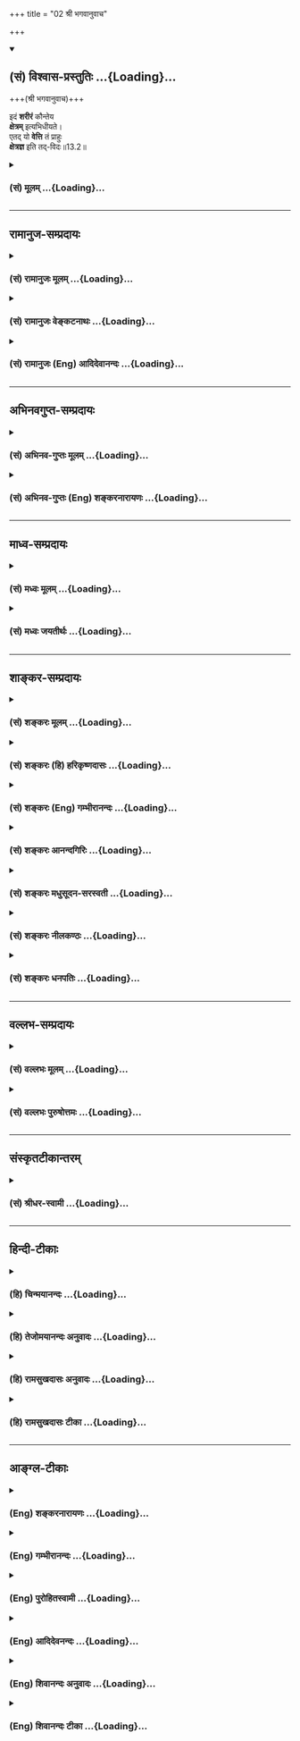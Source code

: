 +++
title = "02 श्री भगवानुवाच"

+++
<div class="js_include" newlevelforh1="2" title="(सं) विश्वास-प्रस्तुतिः" unfilled url="/mahAbhAratam/vyAsaH/shlokashaH/06-bhIShma-parva/03-bhagavad-gItA-parva/saMskRtam/vishvAsa-prastutiH/13_xetra-xetrajna-yogaH/02_shrI_bhagavAnuvAc.md">
<details open><summary><h2>(सं) विश्वास-प्रस्तुतिः ...{Loading}...</h2></summary>

+++(श्री भगवानुवाच)+++

इदं **शरीरं** कौन्तेय  
**क्षेत्रम्** इत्यभिधीयते।  
एतद् यो **वेत्ति** तं प्राहुः  
**क्षेत्रज्ञ** इति तद्-विदः॥13.2॥
</details>
</div>
<div class="js_include collapsed" newlevelforh1="3" title="(सं) मूलम्" unfilled url="/mahAbhAratam/vyAsaH/shlokashaH/06-bhIShma-parva/03-bhagavad-gItA-parva/saMskRtam/mUlam/13_xetra-xetrajna-yogaH/02_shrI_bhagavAnuvAc.md">
<details><summary><h3>(सं) मूलम् ...{Loading}...</h3></summary>

श्री भगवानुवाच  
इदं शरीरं कौन्तेय क्षेत्रमित्यभिधीयते।  
एतद्यो वेत्ति तं प्राहुः क्षेत्रज्ञ इति तद्विदः।।13.2।।
</details>
</div>


_________________
## रामानुज-सम्प्रदायः
<div class="js_include collapsed" newlevelforh1="3" title="(सं) रामानुजः मूलम्" unfilled url="/mahAbhAratam/vyAsaH/shlokashaH/06-bhIShma-parva/03-bhagavad-gItA-parva/saMskRtam/rAmAnujaH/mUlam/13_xetra-xetrajna-yogaH/02_shrI_bhagavAnuvAc.md">
<details><summary><h3>(सं) रामानुजः मूलम् ...{Loading}...</h3></summary>

।।13.1।। श्रीभगवानुवाच -- **इदं शरीरं** देवः अहम्; मनुष्यः अहम्; स्थूलः
अहम्; कृशः अहम्; इति आत्मना भोक्त्रा सह सामानाधिकरण्येन प्रतीयमानं
भोक्तुः आत्मनः अर्थान्तरभूतं तस्य भोग**क्षेत्रम् इति**
शरीरयाथात्म्यविद्भिः **अभिधीयते। एतद् अवयवशः संघातरूपेण च इदम् अहं वेद्मि
इति** यो वेत्ति तं **वेद्यभूताद् अस्माद् वेदितृत्वेन अर्थान्तरभूतं**
क्षेत्रज्ञ इति तद्विदः **-- आत्मयाथात्म्यविदः** प्राहुः। यद्यपि
देहव्यतिरिक्तघटाद्यर्थानुसंधानवेलायाम् देवः अहम्; मनुष्यः अहम्; घटादिकं
जानामि इति देहसामानाधिकरण्येन ज्ञातारम् आत्मानम् अनुसंधत्ते तथापि
देहानुभववेलायां देहम् अपि घटादिकम् इव इदम् अहं वेद्मि इति वेद्यतया
वेदिता अनुभवति इति वेत्तुः आत्मनो वेद्यतया शरीरम् अपि घटादिवद्
अर्थान्तरभूतम् तथा घटादेः इव वेद्यभूतात् शरीराद् अपि वेदिता क्षेत्रज्ञः
अर्थान्तरभूतः।  
  
सामानाधिकरण्येन प्रतीतिः तु वस्तुतः शरीरस्य गोत्वादिवद्
आत्मविशेषणतैकस्वभावतया तदपृथक्सिद्धेः उपपन्ना। तत्र वेदितुः
असाधारणाकारस्य चक्षुरादिकरणाविषयत्वाद् योगसंस्कृतमनोविषयत्वात् च;
प्रकृतिसन्निधानाद् एव मूढाः प्रकृत्याकारम् एव वेदितारं पश्यन्ति। तथा च
वक्ष्यति -- उत्क्रामन्तं स्थितं वापि भुञ्जानंवा गुणान्वितम्। विमूढा
नानुपश्यन्ति पश्यन्ति ज्ञानचक्षुषः।। (गीता 15।10) इति।

</details>
</div>
<div class="js_include collapsed" newlevelforh1="3" title="(सं) रामानुजः वेङ्कटनाथः" unfilled url="/mahAbhAratam/vyAsaH/shlokashaH/06-bhIShma-parva/03-bhagavad-gItA-parva/saMskRtam/rAmAnujaH/venkaTanAthaH/13_xetra-xetrajna-yogaH/02_shrI_bhagavAnuvAc.md">
<details><summary><h3>(सं) रामानुजः वेङ्कटनाथः ...{Loading}...</h3></summary>

  
  
।।13.2।। अथ तृतीयषट्कसङ्गतिं वक्तुं प्रथमद्वितीयषट्कार्थं सङ्ग्रहेणाह --
पूर्वस्मिन्निति। अत्र पदानां भावः प्राक्प्रपञ्चितः। ज्ञानकर्मात्मिके
निष्ठे योगलक्ष्ये सुसंस्कृते। आत्मानुभूतिसिद्ध्यर्थे पूर्वषट्केन चोदिते
\[गी.सं.2\] इति प्रथमषट्कार्थसङ्ग्रहः।
सिषाधयिषितपर्यन्ताविच्छिन्नसाधनानुष्ठानमिह निष्ठा। मध्यमे
भगवत्तत्त्वयाथात्म्यावाप्तिसिद्धये। ज्ञानकर्माभिनिर्वर्त्यो भक्तियोगः
प्रकीर्तितः \[गी.सं.3\] इति सङ्ग्रहानुसारेण मध्यमषट्कप्रधानार्थमुक्त्वा
प्रसङ्गोक्तं चाह -- अतिशयितेति। इतिचेति चकारोऽन्वाचयार्थः। इदं चान्ते
सङ्गृहीतं -- भक्तियोगस्तदर्थी चेत्समग्रैश्वर्यसाधनम्। आत्मार्थी
चेत्त्रयोऽप्येते तत्कैवल्यस्य साधकाः \[गी.सं.27\]
इति। ,प्रधानपुरुषव्यक्तसर्वेश्वरविवेचनम्। कर्मधीर्भक्तिरित्यादिः
पूर्वशेषोऽन्तिमोदितः \[गी.सं.4\] इति सङ्ग्रहश्लोकव्याख्यानाभिप्रायेण
तृतीयषट्कं पूर्वोक्तषट्कद्वयेन सङ्गमयति -- इदानीमिति। इदानीं सामान्यतः
प्रतिपत्त्या बुभुत्सोदयेन विशोधनावसरे प्राप्त
इत्यर्थः। तत्संसर्गरूपप्रपञ्चेति व्यक्तशब्दार्थविवरणम्। संसर्गोऽत्र
समुदायः यद्वा;तस्मिन् गर्भं दधाम्यहम्। संभवः सर्वभूतानां ततो भवति
\[14।3\] इति संसर्गविशेषमूलत्वात्संसर्गरूपतोक्तिः। याथात्म्यशब्देन
विवेचनशब्दाभिप्रेतकथनम्। विविच्यतेऽनेनेति व्यावर्तकधर्मोऽत्र
विवेचनम्। तदुपादानप्रकारा इति आदिशब्दसङ्गृहीतोक्तिः। षट्कद्वयोदिता
विशोध्यन्त इत्यनेनपूर्वशेषोऽन्तिमोदितः
इत्येतदभिप्रेतसङ्गतिविशेषविवरणम्। विशोध्यन्त इतिवचनं वक्ष्यमाणस्य सर्वस्य
सामान्यतः पुनरुक्तिपरिहारार्थम्। आभिप्रायिकानुक्तापेक्षितांशप्रतिपादनेन
प्रागुक्तानां सर्वप्रकारेण निस्संशयीकरणं विशोधनम्।
अथदेहस्वरूपमात्माप्तिहेतुरात्मविशोधनम्। बन्धहेतुर्विवेकश्च त्रयोदशे
\[गी.सं.17\] इति सङ्ग्रहश्लोकमपि व्याकुर्वंस्त्रयोदशमवतारयति -- तत्र
तावदिति। तत्र तृतीयषट्के -- वक्तव्ये;तावत् प्रथममित्यर्थः।
तेनाध्यायान्तरेभ्यो वक्ष्यमाणेभ्यः पञ्चभ्योऽस्य पूर्वत्वं
सङ्गतिविशेषसिद्धमित्यभिप्रेतम्। तथाहि -- प्रथमषट्कं हि
शास्त्रोपोद्धातशास्त्रावतरणहेतुभूतशोकनिवर्तकात्मदर्शनपरद्विकेन
आत्मदर्शनस्यैव साधनप्रपञ्चनपरचतुष्केण च भिन्नम्। द्वितीयं च षट्कं
साधनाधिकारिफलादिभेदपरिकरितभक्तियोगस्वरूपपरेण तदुत्पत्तिविवृद्ध्यर्थपरेण
च त्रिकभेदेन भिन्नम्। तथा तृतीयं च षट्कं त्रिकद्वयात्मकम्। तत्र
प्रथमत्रिकं \[अ.13।14।15\]
प्रधानपुरुषव्यक्तसर्वेश्वररूपतत्त्वविवेचनपरम्। तत्र प्रसङ्गेन तु मात्रया
कर्तव्यानुप्रवेशः। षोडशादित्रिकं \[16।17।18\] कर्तव्यादिविवेचनपरम्।
तत्रापि तत्तत्प्रसङ्गान्मात्रया तत्त्वानुप्रवेशः
शास्त्रवश्यत्वादिविवेकोऽपि हि कर्तव्यसिद्ध्यर्थमेव। एवं त्रिकभेदो
विवक्षित इति षोडशारम्भे दर्शयिष्यति -- अतीतेनाध्यायत्रयेण
\[रा.भा.16।11\] इत्यादिना। अत्रप्रधानपुरुषव्यक्तसर्वेश्वरविवेचनम् इति
समासपदेन प्रथमत्रिकार्थः संगृहीतः। कर्मधीर्भक्तिरित्यादिः इति तु
कर्तव्यरूपद्वितीयत्रिकार्थः संगृहीत इति भाष्यकाराभिप्रायः। एतेनसमाप्तं च
पञ्चदशेऽध्याये शास्त्रम् उत्तरैस्त्रिभिः खिलाध्यायैः परिशिष्टा नानाधर्मा
निरूपिताः इति यादवप्रकाशकल्पनाऽपि निरस्ता। अत्रच त्रिके
त्रयोदशचतुर्दशाभ्यांगतासूनगतासूंश्च \[2।11\] इत्यादिना क्रमेण
देहात्मविवेकादिमुखेन
प्रवृत्तप्रथमषट्कार्थशेषभूतदेहात्मयाथात्म्यसंसारतन्निवृत्तितन्निवर्तकादि
परिशोध्यते। पञ्चदशेन तु
मध्यमषट्कप्रतिपादितद्विविधप्रकृतिशेषिभूतचतुर्विधाधिकारिभजनीयपरमपुरुषपरिशोधनं
क्रियते। इमं च भेदं पञ्चदशारम्भे सूचयिष्यति -- क्षेत्राध्याये
\[रा.भा.15।1\] इत्यादिना। क्षेत्राध्यायप्रसक्तबन्धहेतुगुणसङ्गस्य
बन्धहेतुताप्रकारतन्निवृत्त्यादिपरतयापरं भूयः इत्यादेः अध्यायस्य
पश्चाद्भावित्वं सिद्धम्। ततः क्षेत्राध्यायस्य तृतीयषट्कादित्वं युक्तमिति
तदेतदखिलमभिप्रेत्य -- तत्र तावत् त्रयोदशे इत्युक्तम्। देहात्मनोः स्वरूपं
देहयाथात्म्यशोधनमिति -- अध्यायशरीरपर्यालोचनेन सङ्ग्रहश्लोकेऽनुक्तस्यापि
चकारसमुच्चितस्योक्तिः। देहस्वरूपमिति
तत्प्रतिसम्बन्ध्यात्मस्वरूपस्याप्युपलक्षणार्थम्। आत्मविशोधनम् इति
सङ्ग्रहश्च देहयाथात्म्यशोधनस्याप्युपलक्षणम्। देहात्मनोः स्वरूपमिति
धर्मनिर्देशो विवक्षितः। विवेकशब्देन च न विविच्य प्रतिपादनमात्रं
भेदमात्रं वा विवक्षितम्;आत्मविशोधनम् इत्यनेनैव
गतार्थत्वात्। ध्यानेनात्मनि पश्यन्ति \[13।25\] इत्यादिना द्रष्टव्यत्वेन
निर्दिष्टस्यात्मनःसमं सर्वेषु \[13।28\] इत्यादिना स्वयं
विविच्यानुसन्धानप्रकारो हि वक्ष्यते। तदाह -- ततो
विवेकानुसन्धानप्रकारश्चेति।  
  
अथगतासूनगतासूंश्च \[2।11\] इतिप्राक्त्वेनैवोपक्षिप्तक्रमेण
सप्तमारम्भप्रकृतिद्वयनिर्देशक्रमेण चापृष्टोऽप्यवसरे प्राप्ते स्वयमेव
परिशोधयितुं भगवानुवाच -- इदं शरीरम् इति।
भ्रान्तिरूपलोकोपलम्भप्रकारनिर्देशपरइदंशब्द
इत्यभिप्रायेणदेवोऽहमित्याद्युक्तिः। देवोऽहं मनुष्योऽहम्
इत्यनन्तजातिभेदोपलक्षणम्स्थूलोऽहं कृशोऽहम् इत्यनन्तगुणभेदोपलक्षणम्। एवं
जातिगुणोदाहरणंगच्छामि इत्यादिक्रियाविशेषोपलक्षणार्थम्। संसारिणां
भोक्तृत्वं हि प्रायशो देहात्मभ्रममूलमित्यभिप्रायेणआत्मना
भोक्त्रेत्युक्तम्। क्षेत्रमित्यभिधीयते इत्यनेनैव भोग्यत्वं प्रतीतम्।
ततश्च केदाराद्देवदत्त इव प्रतिसम्बन्धित्वेनार्थाक्षिप्तो
भोक्ताभोक्तृत्वाकारेणार्थान्तरभूतसिद्ध
इत्याहभोक्तुरात्मनोऽर्थान्तरभूतस्येति। भोगस्योत्पत्तिस्थानतया
क्षेत्रत्ववाचोयुक्तिरित्याह -- भोगक्षेत्रमिति।
क्षतत्राणक्षयकरणाद्यप्रसिद्धक्लिष्टार्थग्रहणात्क्षेत्रवत्कर्मबीजफलोत्पत्तिस्थानत्वग्रहणमेवोचितमिति
भावः। अभिधीयते
इत्यनेनाकाङ्क्षितोचितकर्त्रध्याहारःशरीरयाथात्म्यविद्भिरिति। यद्वातद्विदः
इति पदमत्रापि विपरिणामेन प्रकृतविषयतयातद्विद्भिः इति भाव्यम्। विपरिणते च
तस्मिन् तच्छब्दः प्रकृतक्षेत्रपर इत्यभिप्रायः। एतद्यो वेत्ति इत्यनेनैव
देहाद्व्यतिरेकः स्फुटीक्रियत इत्याह -- एतदवयवशः सङ्घातरूपेण चेदमहं
वेद्मीति। अयमभिप्रायः -- इदमहम् इति प्रत्यक्त्वपराक्त्वाभ्यामेव तावद्भेदः
प्रतीयते; गृहादिवदेव। नचदेवोऽहं मनुष्योऽहम् इति
सामानाधिकरण्यव्यपदेशहेतुभूतदेहात्मबुद्ध्या सा प्रतीतिः भ्रान्तिरिति
युक्तम्; तयैव देहात्मबुद्धेर्बाधात्। बलवता हि दुर्बलं बाध्येत।
उपपत्तिशास्त्रे च प्राक्प्रपञ्चिते; बलं व्यतिरेकबुद्धेः;
देहात्मबुद्धेस्तदुभयमपि प्रतिकूलमिति। प्रागुक्तां
प्रत्येकसमुदायादिविकल्पानुपपत्तिमभिप्रेत्यअवयवशः सङ्घातरूपेण
चेत्युक्तम्। अवयवश इतिमम मूर्धा; मम हस्तः इत्यादिरूपेणावयवेभ्योऽहमर्थः
स्फुटं भिन्नतया प्रतीयते। न तुअहं मूर्धा इत्यादिरूपेणेति
भावः। सङ्घातरूपेण चेति -- मम शरीरम् इत्येव हि सङ्घातेऽपि भेदधीरिति
भावः। एतद्यो वेत्ति इत्यनेनाभिप्रेतं उपलम्भसिद्धं भेदं
दर्शयतिवेद्यभूतादिति। तद्विदः इत्यत्र सामान्यज्ञानमात्रस्य
निर्णयानुपयुक्तत्वात्आत्मयाथात्म्यविद इत्युक्तम्। ननु ज्ञाता तावदात्मेति
सिद्धम् स च जानामीति प्रतीतिसिद्धः सैव प्रतीतिर्ज्ञा तृत्वमिव
देहात्मकत्वमपिदेवोऽहम् इत्यादिरूपेण युगपद्गृह्णाति प्रत्यक्षसिद्धस्य
तस्य युक्त्या शास्त्रेण वा देहातिरिक्तत्वसाधने धर्मिग्राहकप्रमाणविरोध
इति शङ्काभिप्रायेणाह -- यद्यपीति। यदि ज्ञातुर्देहसमानाधिकरणतयैव प्रतीतिः
स्यात्; तदैवं शक्येतापि। न च तदस्ति; देहस्यैव प्रधानतया वेद्यत्वदशायां
व्यधिकरणतयैव प्रतीतिसिद्धेः। न च धर्मिग्राहकसिद्धः सर्वोऽप्याकारो
नारोपित इति नियमः बुद्बुदमुक्ताफलचषकमुकुरादिसमानपरिमाणान्येव
ग्रहनक्षत्रहिमकरमार्तण्डमण्डलानि सर्वैरुपलभ्यन्ते युक्त्या शास्त्रेण च
अतिपृथुपरिमाणतया स्थाप्यन्ते तद्वदत्रापीत्यभिप्रायेणाह -- तथापीति। अतो
धर्मिग्राहकविरोधरहितश्रुत्युपपत्तिसमानार्थव्यतिरेकप्रत्ययसिद्धं
देहात्मनोः परस्परभेदं सनिदर्शनमाह -- इति वेदितुरित्यादिना। इतिर्हेतौ।
ननु यद्यतो भिद्यते; न तत्तत्समानाधिकरणतया प्रतीयते यथा घटेन पटः
समानाधिकरणश्च मृद्धटादिवद्देहो ज्ञात्रा प्रतीयत इति
विपरीतयुक्तिमाशङ्क्याहसामानाधिकरण्येनेति। अयमभिप्रायः -- न
तावत्सामानाधिकरण्यमात्रेणाभेदः; जातिगुणादिष्वभावात् न च तानि न सन्तीति
सौगती गतिः; अबाधितप्रत्ययबलेन दर्शनस्पर्शनाभ्यामेकार्थग्रहणादिभिश्च
धर्मधर्मिभेदसमर्थनात्। नचात्र भेदाभेदः; व्याघातादिप्रसङ्गात् अतो यथा
जातिगुणक्रियादिष्वपृथक्सिद्धेरेव सम्बन्धविशेषात्सामानाधिकरण्यम्।
तद्वदत्रापीति सर्वानुवृत्तं वक्तव्यमित्यन्यथैवान्यथापि वोपपन्नं भेदसाधने
सामानाधिकरण्यम् -- इति। विशेषणतैकस्वभावतयेत्यपृथक्सिद्धिविवरणम्। ननु
जातिगुणादिवदिह धर्मधर्मिभावः सामानाधिकरण्यदशायां न प्रतीयते यथागौः
शुक्लो गच्छति इत्यादिषु गोत्वशुक्लत्वादिविशिष्ट इति बुद्धिः; न तथाऽत्र
धीःदेवोऽहं; मनुष्योऽहम् इत्यत्र
हिदेवत्वविशिष्टोऽहं;,मनुष्यत्वविशिष्टोऽहम् इति प्रतीतिः न
तुदेवशरीरविशिष्टोऽहं; मनुष्यशरीरविशिष्टोऽहम् इति। अतो घट इत्यत्र
घटत्वविशिष्टपिण्डमात्रप्रतीतिवत्देवोऽहं; मनुष्योऽहम् इत्यत्र
देवत्वादिजातिविशिष्टपिण्डमात्रप्रतीतेर्देहस्य किञ्चित्प्रति
विशेषणत्वादर्शनान्नापृथक्सिद्धिनिबन्धनं
देहात्मसमानाधिकरण्यमित्यत्राहतत्र वेदितुरिति।
ज्ञानत्वनित्यत्वसूक्ष्मत्वादिरत्रासाधारणाकारः। अयमभिप्रायः -- किं
बाह्यकरणैर्देहमात्रप्रतीतिरिह विवक्षिता उत मनोमात्रेण अथवा परिशुद्धेन
मनसा। नाद्यः; चक्षुरादीनामात्मग्रहणशक्त्यभावेन योग्यानुपलम्भाभावात्। न
द्वितीयः; मनस आत्मग्रहणशक्तत्वेऽपि तस्याशुद्धस्य
देहव्यावर्तकपरिमाणादिविशिष्टत्वेन ग्रहणाशक्तेः। न तृतीयः; असिद्धेः।
अतिरिक्ततया ग्रहणार्थमेव हि योगोपदेशः। तथाच योगिनामुपलम्भः। अतो यथा
गृह्यमाणयोरेव क्षीरनीरद्रव्ययोर्न्यूनाधिकसमभावेन संसर्गविशेषेषु
क्षीरत्वेन नीरत्वेन वोपलम्भः तद्वदत्रापि गृह्यमाणयोरेव देहात्मनोः
सन्निधिविशेषवशेन रजस्तमोवृद्धिहेतुकर्मवशेन च भेदाग्रहादैक्याध्यास इति
निर्णीतदोषतादृशोपलम्भवशेन विरोधो च शङ्कनीयः -- इति।
मोहहेतुभूतगुणमयप्रकृतिसन्निधानेन मूढतया यथावस्थितात्मादर्शने वशेन तस्य
योगसंस्कृतमनोवेद्यत्वे च वक्ष्यमाणमुदाहरतिवक्ष्यति चेति। ,

</details>
</div>
<div class="js_include collapsed" newlevelforh1="3" title="(सं) रामानुजः (Eng) आदिदेवानन्दः" unfilled url="/mahAbhAratam/vyAsaH/shlokashaH/06-bhIShma-parva/03-bhagavad-gItA-parva/saMskRtam/rAmAnujaH/english/AdidevAnandaH/13_xetra-xetrajna-yogaH/02_shrI_bhagavAnuvAc.md">
<details><summary><h3>(सं) रामानुजः (Eng) आदिदेवानन्दः ...{Loading}...</h3></summary>

13.2 The body which is cognised in identity with the experiencing self by co-ordinate predication (Samanadhikaranya) in the propositions, 'I am a god, 'I am a man,' 'I am fat,' 'I am slender' etc., is described by those who know the real nature of the body as only the Field (Ksetra) of experience for the experiencing self, who is distinct from the body.
Those who know this, namely, those who know the exact nature of the self, call It the Field-knower (Ksetrajna). That knower who knows the body, as divided into its different members and as their collectivity,
can say 'I know it, the body, as an object.' The person with this perception is the one who is called the Ksetrajna or the Field-knower,
who must necessarily be different from the Field (Ksetra), which is the object of this knowledge. It is true that at the time of perceiving an object like a pot which is different from one's body, the seer who thinks 'I am a god who sees it' or 'I am a man who sees it' etc., is putting himself as identical with the body through co-ordinate predication. In the same way he experiences the body as an object of knowledge when he says 'I know this body.' Thus if the body is an object of knowledge, it must be different from the knowing self. Therefore, the Field-knower (Ksetrajna). The knower, is other than the body which is an object of knowledge like a jar, etc. But this knowledge which arises by way of co-ordinate predication is justified on the ground that the body is inseparable from oneself; for it constitutes an attribute of the self like 'cow-ness' of the cow etc. The knowing self is however unie in being an eternal and subtle form of knowledge. But this is inaccessible to the ordinary man's organs of vision; it is accessible only to a mind refined by Yoga. The ignorant see the knower only in the form of Prakrti because of close proximity to or union with Prakrti. Sri Krsna thus declares later on: 'When in identiciation with the Gunas he departs or stays or experiences, the deluded perceive him not. They, who have the eye of knowledge, see' (15.10).

</details>
</div>


_________________
## अभिनवगुप्त-सम्प्रदायः
<div class="js_include collapsed" newlevelforh1="3" title="(सं) अभिनव-गुप्तः मूलम्" unfilled url="/mahAbhAratam/vyAsaH/shlokashaH/06-bhIShma-parva/03-bhagavad-gItA-parva/saMskRtam/abhinava-guptaH/mUlam/13_xetra-xetrajna-yogaH/02_shrI_bhagavAnuvAc.md">
<details><summary><h3>(सं) अभिनव-गुप्तः मूलम् ...{Loading}...</h3></summary>

।।13.2 -- 13.3।। क्वचित् श्रुतौ क्षेत्रज्ञ उपास्यः इति श्रूयते। स च
किमात्मा; उत ईश्वरः अथ तृतीयः कश्चिदन्य एव इति प्रश्नाशङ्कायाम् --
श्रीभगवानादिशतिं -- इदमिति; क्षेत्रज्ञमिति। संसारिणां शरीरं क्षेत्रम्;
यत्र कर्मबीजप्ररोहः। अत एव तेषामात्मा आगन्तुककालुष्यरूषितः क्षेत्रज्ञ
उच्यते। प्रबुद्धानां तदेव क्षेत्रम्। अन्वर्थभेदस्तु तद्यथा -- क्षिणोति
कर्मबन्धमुपभोगेन; त्रायते जन्ममरणभयात् इति। तांश्च प्रति परमात्मा
वासुदेवः +++(S; वासुदेवाख्यः)+++ क्षेत्रज्ञः। एतत्क्षेत्रं +++(S;N यो वेदयति।
वेदेत्यन्तर्भा यो वेदयति अन्तर्भा -- )+++ यो वेद; वेदयति
इत्यन्तर्भावितण्यर्थो +++(N -- ण्यर्थोऽत्र)+++ विदिः। तेन यत्प्रसादादचेतनमिदं
चेतनीभावमायाति स एव क्षेत्रज्ञो नान्यः कश्चित्। विशेषस्तु
परिमितव्याप्तिकं रूपमालम्ब्य आत्मेति भण्यते
अपरिच्छिन्नसर्वक्षेत्रव्याप्त्या परमात्मा भगवान् वासुदेवः। ममेति कर्मणि
षष्ठी अहमनेन ज्ञानेन ज्ञेयः इत्यर्थः।

</details>
</div>
<div class="js_include collapsed" newlevelforh1="3" title="(सं) अभिनव-गुप्तः (Eng) शङ्करनारायणः" unfilled url="/mahAbhAratam/vyAsaH/shlokashaH/06-bhIShma-parva/03-bhagavad-gItA-parva/saMskRtam/abhinava-guptaH/english/shankaranArAyaNaH/13_xetra-xetrajna-yogaH/02_shrI_bhagavAnuvAc.md">
<details><summary><h3>(सं) अभिनव-गुप्तः (Eng) शङ्करनारायणः ...{Loading}...</h3></summary>

13.2 See Comment under 13.3

</details>
</div>


_________________
## माध्व-सम्प्रदायः
<div class="js_include collapsed" newlevelforh1="3" title="(सं) मध्वः मूलम्" unfilled url="/mahAbhAratam/vyAsaH/shlokashaH/06-bhIShma-parva/03-bhagavad-gItA-parva/saMskRtam/madhvaH/mUlam/13_xetra-xetrajna-yogaH/02_shrI_bhagavAnuvAc.md">
<details><summary><h3>(सं) मध्वः मूलम् ...{Loading}...</h3></summary>

।।13.2।। श्रीज्ञानदात्रे नमः। पूर्वोक्तज्ञानज्ञेयक्षेत्रपुरुषान्
पिण्डीकृत्य विविच्य दर्शयत्यनेनाध्यायेन।

</details>
</div>
<div class="js_include collapsed" newlevelforh1="3" title="(सं) मध्वः जयतीर्थः" unfilled url="/mahAbhAratam/vyAsaH/shlokashaH/06-bhIShma-parva/03-bhagavad-gItA-parva/saMskRtam/madhvaH/jayatIrthaH/13_xetra-xetrajna-yogaH/02_shrI_bhagavAnuvAc.md">
<details><summary><h3>(सं) मध्वः जयतीर्थः ...{Loading}...</h3></summary>

।।13.2।। पूर्वसङ्गतत्वेनाध्यायप्रतिपाद्यं दर्शयति -- **पूर्वोक्ते**ति।
पूर्वमाषष्ठसमाप्तेर्यत् ज्ञानं ज्ञानसाधनमुक्तम्; यच्च सप्तमादिभिः
षड्भिर्ज्ञेयं ब्रह्मस्वरूपमुक्तम्; यदपिभूमिरापः \[7।4\] इत्यादिना
क्षेत्रमुक्तम्; यच्चन त्वेवाहं \[2।12\] इत्यादिना पुरुषभेद उक्तः;
तत्सर्वमनेनाध्यायेन दर्शयति भगवान्। किमर्थं पिण्डीकृत्य
विक्षिप्तमेकीकृत्य। गौणोऽत्र क्त्वाप्रत्ययः पिण्डीकरणार्थमित्यर्थः।
पिण्डीकरणे मिश्रत्वादप्रतिपत्तिरेवेत्यत उक्तम् -- **विविच्ये**ति।
प्रकरणशुद्ध्येत्यर्थः।

</details>
</div>


_________________
## शाङ्कर-सम्प्रदायः
<div class="js_include collapsed" newlevelforh1="3" title="(सं) शङ्करः मूलम्" unfilled url="/mahAbhAratam/vyAsaH/shlokashaH/06-bhIShma-parva/03-bhagavad-gItA-parva/saMskRtam/shankaraH/mUlam/13_xetra-xetrajna-yogaH/02_shrI_bhagavAnuvAc.md">
<details><summary><h3>(सं) शङ्करः मूलम् ...{Loading}...</h3></summary>

।।13.2।। --,**इदम्** इति सर्वनाम्ना उक्तं विशिनष्टि **शरीरम्** इति। हे
**कौन्तेय;** क्षतत्राणात्; क्षयात्; क्षरणात्; क्षेत्रवद्वा अस्मिन्
कर्मफलनिष्पत्तेः **क्षेत्रम् इति** -- इतिशब्दः एवंशब्दपदार्थकः --
क्षेत्रम् इत्येवम् **अभिधीयते** कथ्यते। **एतत्** शरीरं क्षेत्रं **यः**
**वेत्ति** विजानाति; आपादतलमस्तकं ज्ञानेन विषयीकरोति; स्वाभाविकेन
औपदेशिकेन वा वेदनेन विषयीकरोति विभागशः; **तं** वेदितारं **प्राहुः**
कथयन्ति **क्षेत्रज्ञः इति** -- इतिशब्दः एवंशब्दपदार्थकः एव पूर्ववत् --
क्षेत्रज्ञः इत्येवम् आहुः। के **तद्विदः** तौ क्षेत्रक्षेत्रज्ञौ ये
विदन्ति ते तद्विदः।। एवं क्षेत्रक्षेत्रज्ञौ उक्तौ। किम् एतावन्मात्रेण
ज्ञानेन ज्ञातव्यौ इति न इति उच्यते --,

</details>
</div>
<div class="js_include collapsed" newlevelforh1="3" title="(सं) शङ्करः (हि) हरिकृष्णदासः" unfilled url="/mahAbhAratam/vyAsaH/shlokashaH/06-bhIShma-parva/03-bhagavad-gItA-parva/saMskRtam/shankaraH/hindI/harikRShNadAsaH/13_xetra-xetrajna-yogaH/02_shrI_bhagavAnuvAc.md">
<details><summary><h3>(सं) शङ्करः (हि) हरिकृष्णदासः ...{Loading}...</h3></summary>

।।13.2।। समस्त कार्य; करण और विषयोंके आकारमें परिणत हुई त्रिगुणात्मिका
प्रकृति पुरुषके लिये भोग और अपवर्गका सम्पादन करनेके निमित्त
देहइन्द्रियादिके आकारसे संहत ( मूर्तिमान् ) होती है; वह संघात ही यह शरीर
है; उसका वर्णन करनेके लिये श्रीभगवान् बोले --, इदम् इस सर्वनामसे कही हुई
वस्तुको शरीरम् इस विशेषणसे स्पष्ट करते हैं। हे कुन्तीपुत्र शरीरको चोट
आदिसे बचाया जाता है इसलिये; या यह शनैःशनैः क्षीण -- नष्ट होता रहता है
इसलिये; अथवा क्षेत्रके समान इसमें कर्मफल प्राप्त होते हैं इसलिये; यह
शरीर क्षेत्र है इस प्रकार कहा जाता है। यहाँ इति शब्द एवम् शब्दके अर्थमें
है। इस शरीररूप क्षेत्रको जो जानता है -- चरणोंसे लेकर मस्तकपर्यन्त ( इस
शरीरको ) जो ज्ञानसे प्रत्यक्ष करता है अर्थात् स्वाभाविक या उपदेशद्वारा
प्राप्त अनुभवसे विभागपूर्वक स्पष्ट जानता है उस जाननेवालेको क्षेत्रज्ञ
कहते हैं। यहाँ भी इति शब्द पहलेकी भाँति एवम् शब्दके अर्थमें ही है; अतः
क्षेत्रज्ञ ऐसा कहते हैं। कौन कहते हैं उनको जाननेवाले अर्थात् उन क्षेत्र
और क्षेत्रज्ञ दोनोंको जो जानते हैं वे ज्ञानी पुरुष ( कहते हैं )।

</details>
</div>
<div class="js_include collapsed" newlevelforh1="3" title="(सं) शङ्करः (Eng) गम्भीरानन्दः" unfilled url="/mahAbhAratam/vyAsaH/shlokashaH/06-bhIShma-parva/03-bhagavad-gItA-parva/saMskRtam/shankaraH/english/gambhIrAnandaH/13_xetra-xetrajna-yogaH/02_shrI_bhagavAnuvAc.md">
<details><summary><h3>(सं) शङ्करः (Eng) गम्भीरानन्दः ...{Loading}...</h3></summary>

13.2 The Lord specifies the body as the object referred to by the
pronoun idam (this). O son of Kunti, (this body) abhidhiyate, is
referred to; ksetram iti, as the field-because it is protected (tra)
against injury (ksata), or because it perishes (ksi), wastes away
(ksar), or because the results of actions get fulfilled in the body as
in a field (ksetra). The word iti is used in the sense of 'as'.
They-who;-tadvidah, who are versed in this, who know the 'field' and the
'knower of the field'; ahuh, call; tam, him, the knower; yah, who; vetti
etat, is concious of, knows, it, the body, the field-makes it, from head
to foot, an abject of his knowledge; makes it an object of perception as
a separate entity, through knowledg which is spontaneous or is acired
through instruction; ksetrajna iti, as the knower of the field. As
before, the word iti is used in the sense of 'as'. They call him as the
knower of the field. Is it that the field and the knower of the field
thus mentioned are to be understood through this much knowledge only;
The answer is, no.

</details>
</div>
<div class="js_include collapsed" newlevelforh1="3" title="(सं) शङ्करः आनन्दगिरिः" unfilled url="/mahAbhAratam/vyAsaH/shlokashaH/06-bhIShma-parva/03-bhagavad-gItA-parva/saMskRtam/shankaraH/AnandagiriH/13_xetra-xetrajna-yogaH/02_shrI_bhagavAnuvAc.md">
<details><summary><h3>(सं) शङ्करः आनन्दगिरिः ...{Loading}...</h3></summary>

।।13.2।। दृश्यानां दुःखादीनां भेदकानां यावद्देहभाविनामनात्मधर्मत्वसिद्धये
द्रष्टारं देहादन्यमुक्त्वा साङ्ख्यानामिव तन्मात्रेण मुक्तिनिवृत्तये तस्य
सर्वदेहेष्वैक्योक्तिपूर्वकं स्वेन परमार्थेनाक्षरेणैक्यं वृत्तमनूद्य
प्रश्नद्वारा दर्शयति -- **एवमित्यादिना।** यथोक्तलक्षणं
दृश्याद्देहान्निष्कृष्टं द्रष्टारमित्यर्थः। चापीतिनिपातौ
जीवस्याक्षरत्वज्ञानस्य देहादन्यत्वज्ञानेन समुच्चयार्थौ भिन्नक्रर्मौ न
क्षेत्रज्ञं साङ्ख्यवद्दृश्यादन्यमेव विद्धि किंतु मां चापि विद्धीति
संबध्येते। यः सर्वक्षेत्रेष्वेकः क्षेत्रज्ञस्तं मामेव विद्धीति संबन्धं
सूचयति -- **सर्वेति।** तत्तत्क्षेत्रोपाधिकभेदभाजस्तत्तच्छब्दधीगोचरस्य
कथं तद्विपरीतब्रह्मत्वधीरित्याशङ्क्याह -- **ब्रह्मादीति।** उत्तरार्धं
विभजते -- **यस्मादिति।** तदेव विशिनष्टि -- **क्षेत्रेति।** न च
भेदविषयत्वान्न सम्यग्ज्ञानं तदिति युक्तं; तस्य विवेकज्ञानस्य
वाक्यार्थज्ञानद्वारा मोक्षौपयिकत्वेन सम्यक्त्वसिद्धेरिति भावः।
जीवेश्वरयोरेकत्वमुक्तमाक्षिपति -- **नन्विति।** जीवेश्वरयोरेकत्वे
जीवस्येश्वरे वा तस्य जीवे वान्तर्भावः। नाद्यः। जीवस्य परस्मादन्यत्वाभावे
संसारस्य निरालम्बनत्वानुपपत्त्या परस्यैव
तदाश्रयत्वप्रसङ्गादित्यर्थः। अनश्नन्नन्यो अभिचाकशीति इति श्रुतेर्न,तस्य
संसारितेत्याशङ्क्य द्वितीयं दूषयति -- **ईश्वरेति।** जीवे
चेदीश्वरोऽन्तर्भवति तदापि ततोऽन्यसंसार्यभावात्तस्य च संसारोऽनिष्ट इति
संसारो जगत्यस्तं गच्छेदित्यर्थः। प्रसङ्गद्वयस्येष्टत्वं निराचष्टे --
**तच्चेति।** संसाराभावेतयोरन्यः पिप्पलं स्वाद्वत्ति
इत्यादिबन्धशास्त्रस्य तद्धेतुकर्मविषयकर्मकाण्डस्य चानर्थक्यमीश्वराश्रिते
च संसारे तदभोक्तृत्वश्रुतेर्ज्ञानकाण्डस्य
मोक्षतद्धेतुज्ञानार्थस्यानर्थक्यमतो न प्रसङ्गयोरिष्टतेत्यर्थः।
संसाराभावप्रसङ्गस्यानिष्टत्वे हेत्वन्तरमाह -- **प्रत्यक्षादीति।** तत्र
प्रत्यक्षविरोधं प्रकटयति -- **प्रत्यक्षेणेति**।
आदिशब्दोपात्तमनुमानविरोधमाह -- **जगदिति।** विमतं विचित्रहेतुकं
विचित्रकार्यत्वात्प्रासादादिवदित्यर्थः।
प्रत्यक्षानुमानागमविरोधादयुक्तमैक्यमित्युपसंहरति -- **सर्वमिति।**
ऐक्येऽपि संसारित्वमविद्यातो विद्यातोऽसंसारित्वमिति
विभागान्नानुपपत्तिरित्युत्तरमाह -- **नेत्यादिना।** तयोः
स्वरूपतो,विलक्षणत्वे श्रुतिमाह -- **दूरमिति।** (अविद्या या च विद्येति
प्रसिद्धे एते विद्याविद्ये दूरं विपरीते। अत्यन्तविरुद्धे इत्यर्थः।
विषूची नानागती भिन्नफले इत्यर्थः। ) स्वरूपतो विरोधवत्फलतोऽपि सोऽस्तीत्याह
-- **तथेति।** फलभेदोक्तिमेव व्यनक्ति -- **विद्येति।**
तयोर्द्विधाविलक्षणत्वे वेदव्यासस्यापि संमतिमाह -- **तथाचेति।**
उक्तेऽर्थे भगवतोऽपि संमतिमुदाहरति -- **इहचेति।** द्वयोरपि
निष्ठयोस्तुल्यमुपादेयत्वमिति शङ्कां शातयति -- **अविद्या** **चेति।**
अविद्या सकार्या हातव्येत्यत्र श्रुतीरुदाहरति -- **श्रुतयस्तावदिति।**
इहेति जीवदवस्थोच्यते; चेच्छब्दो विद्योदयदौर्लभ्यद्योती; अवेदीदहं
ब्रह्मेति विदितवानित्यर्थः। अथ विद्यानन्तरमेव सत्यमवितथं
पुनरावृत्तिवर्जितं कैवल्यं स्यादित्याह -- **अथेति।** अविद्याविषयेऽपि
श्रुतिमाह -- **न चेदिति।** जन्ममरणादिरूपा संसृतिर्विनष्टिस्तस्य महत्त्वं
सम्यग्ज्ञानं विना निवर्तयितुमशक्यत्वम्। विद्याविषये श्रुत्यन्तरमाह --
**तमेवमिति।** परमात्मानं प्रत्यक्त्वेन यः साक्षात्कृतवान्स देही जीवन्नेव
मुक्तो भवतीत्यर्थः। विद्यां विनापि हेत्वन्तरतो मुक्तिमाशङ्क्याह --
**नेति।** भयहेतुमविद्यां निराकुर्वती तज्जं भयमपि निरस्यति --
**विद्येति।** अत्र वाक्यान्तरमाह -- **विद्वानिति।** अविद्याविषये
वाक्यान्तरमाह -- **अविदुष इति।** प्रतीच्येकरसे स्वल्पमपि भेदं मन्यमानस्य
भेददृष्ट्यनन्तरमेव संसारध्रौव्यमित्यर्थः। तत्रैव श्रुत्यन्तरमाह --
**अविद्यायामिति।** तन्मध्ये तत्परवशतया स्थितास्तत्त्वमजानन्तो
देहाद्यभिमानवन्तो मूढाः संसरन्तीत्यर्थः। विद्याविषये श्रुत्यन्तरमाह --
**ब्रह्मेति।** अविद्याविषये श्रुत्यन्तरमाह -- **अन्योऽसाविति।**
भेददृष्टिमनूद्य तन्निदानमविद्येत्याह -- **नेति।** स च मनुष्याणां
पशुवद्देवादीनां प्रेष्यतां प्राप्नोतीत्याह -- **यथेति।** विद्याविषये
वाक्यान्तरमाह -- **आत्मविदिति।** इदं सर्वं प्रत्यग्भूतं पूर्णं
ब्रह्मेत्यर्थः। ज्ञानादेव तु कैवल्यमित्यत्र श्रुत्यन्तरमाह -- **यदेति।**
न खल्वाकाशं चर्मवन्मानवो वेष्टयितुमीष्टे तथा परमात्मानं
प्रत्यक्त्वेनानुभूय न मुच्यत इत्यर्थः। आदिशब्देनानुक्ता
विद्याविद्याफलभेदार्थाः श्रुतयो गृह्यन्ते। तासां भूयस्त्वेन प्रामाण्यं
सूचयति -- **सहस्रश इति।** विद्याविद्याविषये स्मृतीरुदाहरति --
**स्मृतयश्चेति।** तत्राविद्याविषयं वाक्यमाह -- **अज्ञानेनेति।**
विद्याविषयं वाक्यद्वयं दर्शयति -- **इहेत्यादिना।**
विद्याफलमनर्थध्वस्तिरविद्याफलमनर्थाप्तिरित्येतदन्वयव्यतिरेकाख्यन्यायादपि
सिध्यतीत्याह -- **न्यायतश्चेति।** तत्रैव पुराणसंमतिमाह -- **सर्पानिति।**
उदपानं कूपम्; यथात्मज्ञाने विशिष्टं फलं स्यात्तथा पश्येति योजना।
न्यायतश्चेत्यन्वयव्यतिरेकाख्यं न्यायमुक्तं विवृणोति -- **तथाचेति।**
तत्रादावन्वयमाचष्टे -- **देहादिष्विति।**
अनाद्यनिर्वाच्याविद्यावृतश्चिदात्मा देहादावनात्मन्यात्मबुद्धिमादधाति
तद्युक्तो रागादिना प्रेर्यते तत्प्रयुक्तश्च कर्मानुतिष्ठति तत्कर्ता च
यथाकर्म नूतनं देहमादत्ते पुरातनं त्यजतीत्येवमविद्यावत्त्वे संसारित्वं
सिद्धमित्यर्थः। व्यतिरेकमिदानीं दर्शयति -- **देहादीति।**
श्रुतियुक्तिभ्यां भेदे ज्ञाते रागादिध्वस्त्या
कर्मोपरमादशेषसंसारासिद्धिरित्यविद्याराहित्ये बन्धध्वस्तिरित्यर्थः।
उक्तान्वयादेरन्यथासिद्धिं शिथिलयति -- **इति** **नेति।**
उक्तमन्वयादिवादिना केनचिदपि न्यायतो न शक्यं प्रत्याख्यातुं
तदन्यथासिद्धिसाधकाभावादित्यर्थः। अन्वयादेरनन्यथासिद्धत्वे चोद्यमपि
प्राचीनं प्रतिनीतमित्याह -- **तत्रेति।** ज्ञानाज्ञानयोरुक्तन्यायेन
स्वरूपभेदे कार्यभेदे च स्वारस्येन परापरयोरैक्येऽपि
बुद्ध्याद्युपाधिभेदादाविद्यकमात्मनः संसारित्वमाभासरूपं प्रातिभासिकं
सिध्यतीत्यर्थः। आत्मनो ब्रह्मता स्वतश्चेदहमित्यात्मभावेन ब्रह्मतापि
मायादित्याशङ्क्याह -- **यथेति।** देहाद्यतिरिक्तस्यात्मनो वैदिकपक्षे
स्वतस्त्वेऽपि तस्मिन्नहमिति भात्येव तदतिरिक्तत्वं न भाति किं त्वविद्यातो
देहाद्यात्मत्वमेव विपरीतं भासते तथात्मनो ब्रह्मत्वे स्वाभाविकेऽपि
तस्मिन्भात्येव ब्रह्मत्वं न भात्यविद्यातोऽब्रह्मत्वमेव त्वस्य
भास्यतीत्यर्थः। आत्मनो देहाद्यात्मत्वमाविद्यं भातीत्युक्तमनुभवेन
स्पष्टयति -- **सर्वेति।** अतस्मिंस्तद्बुद्धिरविद्याकृतेत्यत्र
दृष्टान्तमाह -- **यथेति।** पुरःस्थिते वस्तुनि स्थाणावविद्यया पुमानिति
निश्चयो जायते तथा देहादावनात्मन्यात्मधीरविद्यातो निश्चितेत्यर्थः।
देहात्मनोरैक्यज्ञाने देहधर्मस्य जरादेरात्मन्यात्मधर्मस्य च चैतन्यस्य
देहे विनियमः स्यादित्याशङ्क्याह -- **नचेति।** स्थाणौ पुरुषत्वं
भ्रान्त्या  
  
भातीत्येतावता पुरुषधर्मः शिरःपाण्यादिर्न स्थाणोर्भवति तद्धर्मो वा
वक्रत्वादिर्न पुंसो दृश्यते मिथ्याध्यस्ततादात्म्याद्वस्तुतो
धर्माव्यतिकरादिति। दृष्टान्तमुक्त्वा दार्ष्टान्तिकमाह -- **तथेति**।  
  
जरादेरनात्मधर्मत्वेऽपि सुखादेरात्मधर्मत्वमिति केचित्तान्प्रत्याह --
**सुखेति।** कामसंकल्पादिश्रुतेरनात्मधर्मत्वज्ञानादित्यर्थः। किञ्च विमतो
नात्मधर्मोऽविद्याकृतत्वाज्जरादिवन्न च
हेत्वसिद्धिरतस्मिंस्तद्बुद्धिविषयत्वेन स्थाणौ
पुरुषत्ववदविद्याकृतत्वस्योक्तत्वादिति मत्वाह -- **अविद्येति।** स्थाणौ
पुरुषत्ववदाविद्यत्वं देहादेरयुक्तं दृष्टान्तदार्ष्टान्तिकयोर्वैषम्यादिति
शङ्कते -- **नेति।** तदेव प्रपञ्चयति -- **स्थाण्वित्यादिना।** ज्ञेयस्य
ज्ञेयान्तरेऽध्यासादत्र चोभयोर्ज्ञेयत्वं व्यापकव्यावृत्त्या
व्याप्याध्यासस्यापि,व्यावृत्तिरित्यर्थः। देहात्मबुद्धेर्भ्रमत्वाभावे
फलितमाह -- **अत इति।** उपाधिधर्माणां सुखादीनामुपहिते जीवे
वस्तुत्वमयुक्तमतिप्रसङ्गादिति परिहरति -- **नेत्यादिना।** अतिप्रसङ्गमेव
प्रकटयति -- **यदीति।** सुखादीनामात्मधर्मत्वं चेदुपाधिधर्मत्वादचैतन्यं
जरादिकं चात्मनो दुर्वारं स्यादित्यर्थः। सुखादिरात्मधर्मो नेति पक्षेऽपि
नास्ति विशेषहेतुरित्याशङ्क्याह -- **नेति।** तदेवानुमानं साधयति --
**अविद्येति।** विमतं नात्मधर्मः आगमापायित्वात्संसारवदित्यनुमानान्तरमाह
-- **हेयत्वादिति।** आदिशब्दाद्दृश्यत्वजडत्वादिति गृह्यते। सुखादीनां
जरादिवदात्मधर्मत्वाभावे तस्य वस्तुतोऽसंसारितेति फलितमाह -- **तत्रेति।**
आरोपितेनाधिष्ठानस्य वस्तुतोऽस्पर्शे दृष्टान्तमाह -- **यथेति।**
पराभिन्नस्यात्मनः संसारित्वमध्यस्तमिति स्थिते यत्परस्य संसारित्वापादनं
तदयुक्तमित्याह -- **एवंचेति।** आत्मनि संसारस्यारोपितत्वात्तदभिन्ने
परस्मिन्नाशङ्कैव तस्यायुक्तेत्येतदुपपादयति -- **नहीति।** स्थाणौ
पुरुषनिश्चयवदात्मनो देहाद्यात्मत्वनिश्चयस्याध्यस्ततेत्ययुक्तम्।
दृष्टान्तस्य ज्ञेयमात्रविषयत्वादितरस्य
ज्ञेयज्ञातृविषयत्वादित्युक्तमनुवदति -- **यत्त्विति।** वैषम्यं दूषयति --
**तदसदिति।** तर्हि केन साधर्म्यमिति पृच्छति -- **कथमिति।** अभीष्टं
साधर्म्यं दर्शयति -- **अविद्येति।** तस्योभयत्रानुगतिमाह -- **तन्नेति।**
ज्ञेयान्तरे ज्ञेयस्यारोपनियमाज्ज्ञातरि नारोपः स्यादित्याशङ्क्याह --
**यत्त्विति।** नायं नियमो ज्ञातरि जराद्यारोपस्योक्तत्वादित्याह --
**तस्यापीति।** ज्ञेयस्यैव ज्ञेयान्तरेऽध्यासनियमस्येति यावत्। अतो ज्ञातरि
नारोपव्यभिचारशङ्केत्यर्थः। आत्मन्यविद्याध्यासे तत्राविद्यायाः
स्वाभाविकत्वात्तदधीनत्वं संसारित्वमपि तथा स्यादिति शङ्कते --
**अविद्यावत्त्वादिति।** काऽविद्या
विपरीतग्रहादिर्वाऽनाद्यनिर्वाच्याज्ञानं वा; नाद्यो
विपरीतग्रहादेस्तमःशब्दितानिर्वाच्याज्ञानकार्यत्वात्तन्निष्ठस्यात्मधर्मत्वायोगादित्याह
-- **नेत्यादिना।** तदेव प्रपञ्चयति -- **तामसो हीति।** आवरणात्मकत्वं
वस्तुनि सम्यक्प्रकाशप्रतिबन्धकत्वम्। विपरीतग्रहणादेरविद्याकार्यत्वं
विद्यापोहत्वेन साधयति -- **विवेकेति।** न च
कारणाविद्याऽनाद्यनिर्वाच्यात्मधर्मः स्यादिति युक्तमनिर्वाच्यत्वादेव
तस्यास्तद्धर्मत्वस्य दुर्वचत्वादिति भावः। किञ्च
विपरीतग्रहादेरन्वयव्यतिरेकाभ्यां दोषजन्यत्वावगमादपि नात्मधर्मतेत्याह --
**तामसे चेति।**
तमःशब्दिताज्ञानोत्थवस्तुप्रकाशप्रतिबन्धकस्तिमिरकाचादिदोषस्तस्मिन्सत्यज्ञानं
मिथ्याधीः संशयश्चेति त्रयस्योपलम्भादसति
तस्मिन्नप्रतीतेरन्वयव्यतिरेकाभ्यां विपरीतज्ञानादेर्दोषाधीनत्वाधिगमान्न
केवलात्मधर्मतेत्यर्थः। दोषस्य
निमित्तत्वाद्भावकार्यस्योपादाननियमादनिर्वाच्याविद्यायाश्चासंमतेस्तस्यैव
विपर्ययादेरुपादानमिति चोदयति -- **अत्राहेति।**
विपरीतग्रहादेर्दोषोत्थत्वं सप्तम्यर्थः। अग्रहादित्रितयमविद्या।
विपर्ययादेः सत्योपादानत्वे सत्यत्वप्रसङ्गान्नात्मा तदुपादानं किंतु
दोषस्य चक्षुरादिधर्मकत्वग्रहणादग्रहणादेरपि दोषत्वात्करणधर्मत्वे
करणमविद्योत्थमन्तःकरणं न च तद्धेतुरविद्याऽसिद्धेति
वाच्यमज्ञोऽहमित्यनुभवात्स्वापे
चाज्ञानपरामर्शात्तदवगमात्कार्यलिङ्गकानुमानादागमाच्च तत्प्रसिद्धेरिति
परिहरति -- **नेत्यादिना।** संगृहीतचोद्यपरिहारयोश्चोद्यं विवृणोति --
**यत्त्विति।** अविद्यावत्त्वेऽपि
ज्ञातुरसंसारिऽत्वादुत्खातदंष्ट्रोरगवदविद्या किं करिष्यतीत्याशङ्क्याह --
**तदेवेति।** मिथ्याज्ञानादिमत्त्वमेवात्मनः संसारित्वमिति स्थिते फलितमाह
-- **तत्रेति।** न कारणे चक्षुषीत्यादिनोक्तमेव परिहारं प्रपञ्चयति --
**तन्नेत्यादिना।** तिमिरादिदोषस्तत्कृतो विपरीतग्रहादिश्च न
ग्रहीतुरात्मनोऽस्तीत्यत्र हेतुमाह -- **चक्षुष इति।**
तद्गतेनाञ्जनादिसंस्कारेण तिमिरादौ पराकृते देवदत्तस्य
ग्रहीतुर्दोषाद्यनुपलम्भान्न तस्य तद्धर्मत्वमतो विमतं तत्त्वतो नात्मधर्मो
दोषत्वात्तत्कार्यत्वाद्वा संमतवदित्यर्थः। किञ्च विपरीतग्रहादिस्तत्त्वतो
नात्मधर्मो वेद्यत्वात्संप्रतिपन्नवदित्याह -- **संवेद्यत्वाच्चेति।**
किञ्च यद्वेद्यं तत्स्वातिरिक्तवेद्यं यथा दीपादीति
व्याप्तेर्विपरीतग्रहादीनामपि वेद्यत्वादतिरिक्तवेद्यत्वे संवेदिता न
संवेद्यधर्मवान्वेदितृत्वाद्यथा देवदत्तो न
स्वसंवेद्यरूपादिमानित्यनुमानान्तरमाह -- **संवेद्यत्वादेवेति।** किञ्च
विपरीतग्रहादयस्तत्त्वतो नात्मधर्मा व्यभिचारित्वात्कृशत्वादिवदित्याह --
**सर्वेति।** उक्तमेव विवृण्वन्नात्मनो विपरीतग्रहादिः स्वाभाविको
वागन्तुको वेति विकल्प्याद्यं दूषयति -- **आत्मन इति।** अतो  
  
निर्मोक्षोऽविद्यातज्जध्वस्तेरसद्भावादिति भावः। आगन्तुकोऽपि
स्वतश्चेदमुक्तिः परतश्चेत्तत्राह -- **अविक्रियस्येति।**
विभुत्वादविक्रियत्वादमूर्तत्वाच्चात्मा व्योमवन्न
केनचित्संयोगविभागावनुभवति नहि विक्रियाभावे व्योम्नि वस्तुतः
संयोगविभागावसङ्गत्वाच्चात्मनस्तदसंयोगान्न परतोऽपि
तस्मिन्विपरीतग्रहादित्यर्थः। तस्यात्मधर्मत्वाभावे फलितमाह --
**सिद्धमिति।** आत्मनो निर्धर्मकत्वे भगवदनुमतिमाह -- **अनादित्वादिति।**
ईश्वरत्वे सत्यात्मनोऽसंसारित्वे
विधिशास्त्रस्याध्यक्षादेश्चानर्थक्यात्तात्त्विकमेव तस्य संसारित्वमिति
शङ्कते -- **नन्विति।** विद्यावस्थायामविद्यावस्थयां वा
शास्त्रानर्थक्यमिति विकल्प्याद्यं प्रत्याह -- **न सर्वैरिति।** विदुषो
मुक्तस्य,संसारतदाधारत्वयोरभावस्य सर्ववादिसंमतत्वात्तत्र
शास्त्रानर्थक्यादि चोद्यं मयैव न प्रतिविधेयमित्यर्थः। संग्रहवाक्यं
विवृणोति -- **सर्वैरिति।** अभिप्रायाज्ञानात्प्रश्ने स्वाभिप्रायमाह --
**कथमित्यादिना।** तर्हि मुक्तान्प्रति
विधिशास्त्रस्याध्यक्षादेश्चानर्थक्यमित्याशङ्क्याह -- **नचेति।** नहि
व्यवहारातीतेषु तेषु गुणदोषाशङ्केत्यर्थः। द्वैतिनां मते
मुक्तात्मस्विवास्मत्पक्षेऽपि क्षेत्रज्ञस्येश्वरत्वे तंप्रति च
शास्त्राद्यानर्थक्यं विद्यावस्थायामास्थितमिति फलितमाह -- **तथेति।**
द्वितीयं दूषयति -- **अविद्येति।** तदेव दृष्टान्तेन विवृणोति --
**यथेति।** एवमद्वैतिनामपि विद्योदयात्प्रागर्थवत्त्वं शास्त्रादेरिति
शेषः। द्वैतिभिरद्वैतिनां न साम्यमिति शङ्कते -- **नन्विति।**
अवस्थयोर्वस्तुत्वे तन्मते शास्त्राद्यर्थवत्त्वं फलितमाह -- **अत इति।**
सिद्धान्ते तु नावस्थयोर्वस्तुतेति वैषम्यमाह -- **अद्वैतिनामिति।**
व्यावहारिकं द्वैतं तन्मतेऽपि स्वीकृतमित्याशङ्क्याह -- **अविद्येति।**
कल्पितद्वैतेन व्यवहारान्न तस्य वस्तुतेत्यर्थः। बन्धावस्थाया
वस्तुत्वाभावे दोषान्तरमाह -- **बन्धेति।** आत्मनस्तत्त्वतोऽवस्थाभेदो
द्वैतिनामपि नास्तीति परिहरति -- **नेति।** अनुपपत्तिं दर्शयितुं विकल्पयति
-- **यदीति।** तत्राद्यं दूषयति -- **युगपदिति।** द्वितीयेऽपि
क्रमभाविन्योरवस्थयोर्निर्निमित्तत्वं सनिमित्तत्वं वेति विकल्प्याद्ये सदा
प्रसङ्गाद्बन्धमोक्षयोरव्यवस्था स्यादित्याह -- **क्रमेति।** कल्पान्तरं
निरस्यति -- **अन्येति।** बन्धमोक्षावस्थे न परमार्थे
अस्वाभाविकत्वात्स्फटिकलौहित्यवदिति स्थिते फलितमाह -- **तथाचेति।**
वस्तुत्वमिच्छतावस्थयोर्वस्तुत्वोपगमादित्यर्थः। इतश्चावस्थयोर्न
वस्तुत्वमित्याह -- **किञ्चेति।** अवस्थयोर्वस्तुत्वमिच्छता
तयोर्यौगपद्यायोगाद्वाच्ये क्रमे बन्धस्य पूर्वत्वं मुक्तेश्च
पाश्चात्यमिति स्थिते बन्धस्यादित्वकृतं दोषमाह -- **बन्धेति।**
तस्याश्चाकृताभ्यागमकृतविनाशनिवृत्तयेऽनादित्वमेष्टव्यमन्तवत्त्वं च
मुक्त्यर्थमास्थेयं तच्च यदनादिभावरूपं तन्नित्यं यथात्मेति
व्याप्तिविरुद्धमित्यर्थः। मोक्षस्य पाश्चात्त्यकृतं दोषमाह -- **तथेति।**
सा हि ज्ञानादिसाध्यत्वादादिमती पुनरावृत्त्यनङ्गीकारादनन्ता च। तच्च
यत्सादिभावरूपं तदन्तवद्यथा पटादीतिव्याप्त्यन्तरविरुद्धमित्यर्थः। किञ्च
क्रमभाविनीभ्यामवस्थाभ्यामात्मा संबध्यते न वा; प्रथमे पूर्वावस्थया
सहैवोत्तरावस्थां गच्छति चेदुत्तरावस्थायामपि
पूर्वावस्थावस्थानादनिर्मोक्षः; यदि पूर्वावस्थां त्यक्त्वोत्तरावस्थां
गच्छति तदा पूर्वत्यागोत्तराप्त्योरात्मनः
सातिशयत्वान्नित्यत्वानुपपत्तिरित्याह -- **नचेति।**
आत्मनोऽवस्थाद्वयसंबन्धो नास्तीति द्वितीयमनूद्य दूषयति --
**अथेत्यादिना।** तर्हि पक्षद्वयेऽपि दोषाविशेषान्नाद्वैतमतानुरागे
हेतुरित्याशङ्क्याविद्याविषये चेत्युक्तं विवृणोति -- **नचेति।** तदेव
स्फुटयति -- **अविदुषां हीति।** फलं भोक्तृत्वं कर्तृत्वं हेतुः; यद्वा फलं
देहविशेषो हेतुरदृष्टं तयोरनात्मनोर्भोक्ताहं कर्ताहं
मनुष्योऽहमित्याद्यात्मदर्शनमधिकारकारकं तेनाविद्वद्विषयं
विधिनिषेधशास्त्रमित्यर्थः। विदुषामपि मनुष्योऽहमित्यादिव्यवहारात्तद्विषयं
शास्त्रं किं न स्यादित्याशङ्क्याह -- **नेति।** भोक्तृत्वकर्तृत्वाभ्यां
ब्राह्मण्यादिमतो देहाद्धर्माधर्माभ्यां चात्मनोऽन्यत्वं पश्यतो न
विधिनिषेधाधिकारित्वमुक्तफलादावात्मीयाभिमानासंभवादित्यर्थः। आत्मनो
देहादेरन्यत्वदर्शिनो न देहादावात्मधीरित्येतदुपपादयति -- **नहीति।**
विदुषो न विधिनिषेधाधिकारितेत्युक्तमुपसंहरति -- **तस्मादिति।**
शास्त्रस्याविद्वद्विषयत्वमिव विद्वद्विषयत्वमपि मन्तव्यमुभयोरपि
शास्त्रश्रवणाविशेषादित्याशङ्क्याह -- **नहीति।** तत्रस्थो यस्मिन्देशे
देवदत्तः स्थितस्तत्रैव वर्तमानः सन्नित्यर्थः। ननु देवदत्ते नियुक्ते
विष्णुमित्रोऽपि कदाचिन्नियुक्तोऽस्मीति प्रतिपद्यते; सत्यं
नियोगविषयान्नियोज्यादात्मनो विवेकाग्रहणान्नियोज्यत्वभ्रान्तेरित्याह --
**नियोगेति।** अविवेकिनो नियोगधीर्भवतीति दृष्टान्तमुक्त्वा फले हेतौ
चात्मदृष्टिविशिष्टस्याविदुषः संभवत्येव विधिनिषेधाधिकारित्वमिति
दार्ष्टान्तिकमाह -- **तथेति।** विधिनिषेधशास्त्रमविद्वद्विषयमिति वदता
शास्त्रानर्थक्यं समाहितं; संप्रति शास्त्रस्य
विद्वद्विषयत्वेनैवार्थवत्त्वं शक्यसमर्थनमिति शङ्कते -- **नन्विति।**
प्रकृतिरविद्या ततो जातो यो देहादावभिमानात्मा संबन्धो
विद्योदयात्प्रागनुभूतस्तदपेक्षया विधिना प्रवर्तितोऽस्मि निषेधेन
निवर्तितोऽस्मीति विधिनिषेधविषया सत्यामपि विद्यायां धीर्युक्तैवेत्यर्थः।
विदुषोऽपि पूर्वमाविद्यं संबन्धमपेक्ष्य  
  
विधिनिषेधविषयां धियमुक्तामेव व्यक्तीकरोति -- **इष्टेति।** नन्वविदुषो
मिथ्याभिमानवन्न विदुषः सोऽनुवर्तते तथाचाविद्यासंबन्धापेक्षया न युक्ता
विदुषो यथोक्ता धीरिति तत्राह -- **यथेति।** पिता पुत्रो भ्रातेत्यादीनां
मिथोऽन्यत्वदृष्टावप्यन्योन्यनियोगार्थस्य निषेधार्थस्य च धीर्दृष्टा
पितरमधिकृत्य विधौ निषेधे वा तस्य तदनुष्ठानाशक्तौ पुत्रस्य तद्विषया
धीरिष्टाअथातः संप्रत्तिर्यदा प्रैषन्मन्यतेऽथ पुत्रमाह त्वं ब्रह्म त्वं
यज्ञस्त्वं,लोकः इत्यादिसंप्रत्तिश्रुत्याशेषानुष्ठानस्य
पुत्रकार्यताप्रतिपादनात्। पुत्रं चाधिकृत्य विधिनिषेधप्रवृत्तौ तस्य
तदशक्तौ पितुस्तदर्था धीरुपगता तथा भ्रात्रादिष्वपि द्रष्टव्यम्। एवं
विदुषो हेतुफलाभ्यामन्यत्वदर्शनेऽपि
प्राक्कालीनाविद्यदेहादिसंबन्धादविरुद्धा विधिनिषेधा धीरित्यर्थः।
पुत्रादीनां मिथ्याभिमानान्मिथो नियोगधीर्युक्ता,तत्त्वदर्शिनस्तु
तदभावान्न देहादिसंबन्धाधीना नियोगधीरिति परिहरति -- **नेत्यादिना।**
किञ्चसर्वापेक्षया यज्ञादिश्रुतेरश्ववत् इति सर्वापेक्षाधिकरणे
सम्यग्ज्ञानस्यादृष्टसाध्यत्वोक्तेर्विधिनिषेधार्थानुष्ठानं
सम्यग्ज्ञानात्पूर्वमिति कुतो विदुषस्तदनुष्ठानमित्याह --
**प्रतिपन्नेति।** सत्यदृष्टे सम्यग्धीदृष्टेरसति
चाशुद्धबुद्धेस्तदभावादन्वयव्यतिरेकाभ्यां विविदिषावाक्याच्च
विधिनिषेधानुष्ठानात्पूर्वं न सम्यग्धीरित्याह -- **न** **पूर्वमिति।**
विधिनिषेधयोर्विद्वद्विषयत्वायोगे फलितमाह -- **तस्मादिति।**
शास्त्रस्याविद्वद्विषयत्वेनोक्तमर्थवत्त्वमाक्षेपसमाधिभ्यां
प्रपञ्चयितुमाक्षिपति -- **नन्विति।** चकारादूर्ध्वमप्रवृत्तिरिति
संबध्यते। आत्मनो देहाद्व्यतिरेकं पश्यतां
देहाद्यभिमानरूपाधिकारहेत्वभावाद्विधितो
यागादावप्रवृत्तिर्निषेधाच्चाभक्ष्यभक्षणादेर्न निवृत्तिरतस्तेषां
प्रवृत्तिनिवृत्त्योरभावे देहादावात्मत्वमनुभवतामपि न ते युक्ते तेषां
पारलौकिकभोक्तृप्रतिपत्त्यभावादित्यर्थः। विदुषामविदुषां च
प्रवृत्तिनिवृत्त्यभावे फलितमाह -- **अत इति।** आत्मनो देहाद्यतिरेकं
परोक्षमपरोक्षं च देहाद्यात्मत्वं पश्यतः शास्त्रानुरोधादेव
प्रवृत्तिनिवृत्त्युपपत्तेर्न शास्त्रानर्थक्यमित्युत्तरमाह --
**नेत्यादिना।** प्रसिद्धिरत्र शास्त्रीयाभिमता। एतदेव विवृण्वन्ब्रह्मविदो
वा नैरात्म्यवादिनो वा परोक्षज्ञानवतो वा प्रवृत्तिनिवृत्ती विवक्षसीति
विकल्प्याद्यं दूषयति -- **ईश्वरेति।** न निवर्तते चेत्यपि द्रष्टव्यम्।
द्वितीयं निरस्यति -- **तथेति।** पूर्ववदत्रापि संबन्धः। तृतीयमङ्गीकरोति
-- **यथेति।** विधिनिषेधाधीनां प्रसिद्धमनुरुन्धानः सन्निति यावत्।
चकारान्निवर्तते चेत्यनुकृष्यते। ब्रह्मविदं नैरात्म्यवादिनं च त्यक्त्वा
देहाद्यतिरिक्तमात्मानं परोक्षमपरोक्षं च देहाद्यात्मत्वं पश्यतो
विधिनिषेधाधिकारित्वे सिद्धे फलमाह -- **अत** **इति।** विधान्तरेण
शास्त्रार्थानर्थक्यं चोदयति -- **विवेकिनामिति।** दृष्टा हि तेषां
विधिनिषेधयोरप्रवृत्तिर्नहि देहादिभ्यो निकृष्टमात्मानं दृष्टवतां
तयोरधिकारस्तेन तान्प्रति शास्त्रं नार्थवन्न च
देहाद्यात्मत्वदृशस्तत्राधिक्रियन्ते तेषां यद्यदाचरतीति न्यायेन
विवेकिनोऽनुगच्छतां विध्यादावप्रवृत्तेरतोऽधिकार्यभावाद्विध्यादिशास्त्रस्य
तदनुसारिशिष्टाचारस्य चानर्थक्यमित्यर्थः। किं सर्वेषां
विवेकित्वादधिकार्यभावादानर्थक्यं शास्त्रस्योच्यते किंवा कस्यचिदेव
विवेकित्वेऽपि तदनुवर्तित्वादन्येषामप्रवृत्तेरानर्थक्यं चोद्यते तत्र
प्रथमं प्रत्याह -- **न कस्यचिदिति।** मनुष्याणां सहस्रेष्विति
न्यायेनोक्तमेव स्फुटयति -- **अनेकेष्विति।** तत्रानुभवानुरोधेन
दृष्टान्तमाह -- **यथेति।** द्वितीयं दूषयति -- **नचेति।** किञ्च
विवेकिनामप्रवृत्तावन्येषामप्यप्रवृत्तिरित्याशङ्कां निरसितुं श्येनादौ
तदप्रवृत्तावपीतरप्रवृत्तेरित्याह -- **अभिचरणादौ चेति।** अविवेकिनां
रागादिद्वारा प्रवृत्त्यास्पदं सर्वं संग्रहीतुमादिपम्। इतश्च विवेकिनां
प्रवृत्त्यभावेऽपि नाज्ञस्याप्रवृत्तिरित्याह -- **स्वाभाव्याच्चेति।**
प्रवृत्तेः स्वभावाख्याज्ञानकार्यत्वे भगवद्वाक्यमनुकूलयति --
**स्वभावस्त्विति।** प्रवृत्तेरज्ञानजत्वे
विधिनिषेधाधीनप्रवृत्तिनिवृत्त्यात्मकबन्धस्याविद्यामात्रत्वादविद्वद्विषयत्वं
शास्त्रस्य सिद्धमिति फलितमाह -- **तस्मादिति।**
दृष्टमेवानुसरन्नविद्वान्यथा दृष्टस्तद्विषयस्तदाश्रयः संसारस्तथाच
प्रवृत्तिनिवृत्त्यात्मकसंसारस्याविद्वद्विषयत्वात्तद्धेतुविधिशास्त्रस्यापि
तद्विषयत्वमित्यर्थः। नन्वविद्या क्षेत्रज्ञमाश्रयन्ती स्वकार्यं संसारमपि
तस्मिन्नाधत्ते तेन तस्यैव शास्त्राधिकारित्वं नेत्याह -- **नेति।**
अविद्यादेः शुद्धे क्षेत्रज्ञे वस्तुतोऽसंबन्धेऽपि तस्मिन्नारोपितं तमेव
दुःखीकरोतीत्यत्राह -- **नचेति।** तदेव दृष्टान्तेन स्पष्टयति --
**नहीति।** क्षेत्रज्ञस्य वस्तुतोऽविद्यासंबन्धे भगवद्वचोऽपि द्योतकमित्याह
-- **अत इति।** क्षेत्रज्ञेश्वरयोरैक्ये किमित्यसावात्मानमहमिति
बुध्यमानोऽपि स्वस्येश्वरत्वमीश्वरोऽस्मीति न बुध्यते तत्राह --
**अज्ञानेनेति।** आत्मनो वस्तुतः संसारासंस्पर्शे विद्वदनुभवविरोधः
स्यादिति चोदयति -- **अथेति।** एवमित्याभिजात्यादिवैशिष्ट्यमुक्तम्; इदमा
क्षेत्रकलत्रादि; पण्डितानामपि प्रतीतं संसारित्वमिति शेषः। किं पाण्डित्यं
देहादावात्मदर्शनं किंवा कूटस्थात्मदृष्टिराहो संसारित्वादिधीरिति
विकल्प्याद्यं निराकुर्वन्नाह -- **शृण्विति।** तच्च वस्तुतो
संसारित्वविरोधि प्रातिभासिकं तु संसारित्वमिष्टमिति शेषः। द्वितीयं दूषयति
-- **यदीति।** नहि कूटस्थात्मविषयं संसारित्वं प्रतीयते येन
वस्तुतोऽसंसारित्वं विरुध्येत कूटस्थात्मधीविरुद्धायाः
संसारित्वबुद्धेरनवकाशित्वादित्यर्थः। आत्मानमक्रियं पश्यतोऽपि कुतो
भोगकर्मणी न स्यातामित्याशङ्क्याह -- **विक्रियेति।**
अविक्रियात्मबुद्धेर्भोगकर्माकाङ्क्षयोरभावे कस्य शास्त्रे
प्रवृत्तिरित्याशङ्क्याह -- **अथेति।** फलार्थित्वाभावाद्विदुषो न कर्मणि
प्रवृत्तिरित्येवं स्थिते सत्यनन्तरमविद्वान्फलार्थित्वात्तदुपाये कर्मणि
प्रवर्तते शास्त्राधिकारीत्यर्थः। विदुषो वैधप्रवृत्त्यभावेऽपि
निषेधाधीननिवृत्तेरपि दुर्वचत्वात्तस्य
निवृत्तिनिष्ठत्वासिद्धिरित्याशङ्क्याह -- **विदुष इति।** तृतीयमुत्थापयति
-- **इदं चेति।** सिद्धान्तादविशेषमाशङ्क्य क्षेत्रस्य
क्षेत्रज्ञाद्वस्तुतो भिन्नत्वेन तद्विषयत्वाङ्गीकारान्मैवमित्याह --
**क्षेत्रं** **चेति।** अहंधीवेद्यस्यात्मनो वस्तुतः संसारित्वस्वीकाराच्च
सिद्धान्ताद्भेदोऽस्तीत्याह -- **अहंत्विति।** संसारित्वमेव,स्फोरयति --
**सुखीति।** संसारित्वस्य वस्तुत्वे तदनिवृत्त्या
पुमर्थासिद्धिरित्याशङ्क्याह -- **संसारेति।** कथं तदुपरमस्य हेतुं विना
कर्तव्यत्वमित्याशङ्क्याह -- **क्षेत्रेति।** क्षेत्रं ज्ञात्वा ततो
निष्कृष्टस्य क्षेत्रज्ञस्य ज्ञानं कथं संसारोपरतिमुत्पादयेदित्याशङ्क्याह
-- **ध्यानेनेति।** संसारित्वमात्मनो बुध्यमानस्य
तद्रहितादीश्वरादन्यत्वमिति वक्तुमितिशब्दः। तदेवान्यत्वमुपपादयति --
**यश्चेति।** मम संसारिणोऽसंसारीश्वरत्वं कर्तव्यमित्येवं यो बुध्यते यो वा
तथाविधं ज्ञानं तव कर्तव्यमित्युपदिशति स क्षेत्रज्ञादीश्वरादन्यो
ज्ञेयोऽन्यथोपदेशानर्थक्यादित्यर्थः। आत्मा संसारी परस्मादात्मनोऽन्यस्तस्य
ध्यानाधीनज्ञानेनेश्वरत्वं कर्तव्यमित्येतज्ज्ञानं पाण्डित्यमिति मतं
दूषयति -- **एवमिति।**अयमात्मा ब्रह्म इत्यात्मनो
ब्रह्मत्वश्रुतिविरोधादित्यर्थः। ननु संसारस्य
वस्तुत्वाङ्गीकारात्तत्प्रतीत्यवस्थायां कर्मकाण्डस्यार्थवत्त्वं
संसारित्वनिरासेनात्मनो ब्रह्मत्वे ध्यानादिना साधिते मोक्षावस्थायां
ज्ञानकाण्डस्यार्थवत्त्वं तत्कथं यथोक्तज्ञानवान्पण्डितापसदत्वेनाक्षिप्यते
तत्राह -- **संसारेति।** करोमीति मन्यमानो यः स पण्डितापसद इति पूर्वेण
संबन्धः। कर्मकाण्डं हि कल्पितं संसारित्वमधिकृत्य साध्यसाधनसंबन्धं
बोधयदर्थवदिष्टं ज्ञानकाण्डमपि तथाविधं संसारित्वं पराकृत्याखण्डैकरसे
प्रत्यग्ब्रह्मणि पर्यवस्यदर्थवद्भवेदित्यर्थः। किंचात्मनः शास्त्रसिद्धं
ब्रह्मत्वं त्यक्त्वाऽब्रह्मत्वं कल्पयन्नात्महा भूत्वा लोकद्वयबहिर्भूतः
स्यादित्याह -- **आत्महेति।** ननु क्षेत्रज्ञं चापि मां विद्धीत्यनेन
सर्वक्षेत्रान्तर्यामी परो जीवादन्यो निरुच्यते न जीवस्येश्वरत्वमत्र
प्रतिपाद्यते तत्कथमित्थमाक्षिप्यते तत्राह -- **स्वयमिति।** किञ्च
तत्त्वमसीतिवत्प्रसिद्धक्षेत्रज्ञानुवादेनाप्रसिद्धं
तस्येश्वरत्वमिहोपदेशतः श्रुतं तस्य हानिमश्रुतस्य च
जीवेश्वरयोस्तात्त्विकभेदस्य कल्पनां कुर्वन्कथं व्यामूढो न स्यादित्याह --
**श्रुतेति।** ननु केचन व्याख्यातारो यथोक्तं पाण्डित्यं पुरस्कृत्य
क्षेत्रज्ञं चापीत्यादिश्लोकं व्याख्यातवन्तस्तत्कथमुक्त
पाण्डित्यमास्थातुर्व्यामूढत्वं तत्राह -- **तस्मादिति।** क्षेत्रज्ञं
चापीत्यत्र क्षेत्रज्ञेश्वरयोरैक्यं स्वाभीष्टं स्पष्टयितुं प्रत्युक्तमेव
चोद्यमनुद्रवति -- **यत्तूक्तमिति।** तात्त्विकमेकत्वमतात्त्विकं
संसारित्वमित्यङ्गीकृत्योक्तमेव समाधिं स्मारयति -- **एताविति।** ईश्वरस्य
संसारित्वं संसार्यभावेन संसाराभावश्चेत्युक्तौ दोषौ
विद्याविद्ययोर्वैलक्षण्येऽपि कथं प्रत्युक्ताविति पृच्छति -- **कथमिति।**
कल्पितसंसारेण कल्पनाधिष्ठानमद्वयं वस्तु वस्तुतो न संबद्धमिति परिहरति --
**अविद्येति।** तद्विषयं कल्पनास्पदमधिष्ठानमिति यावत्।
कल्पितेनाधिष्ठानस्य वस्तुतोऽसंस्पर्शे दृष्टान्तं स्मारयति --
**तथाचेति।** ईश्वरस्य संसारित्वाप्रसङ्गं प्रकटीकृत्य
प्रसङ्गान्तरनिरासमनुस्मारयति -- **संसारिण इति।** न तावदविद्या संसारं
संसारिणं च कल्पयति स्वतन्त्रा तत्त्वव्याघातात्पारतन्त्र्ये
चाश्रयान्तराभावात्क्षेत्रज्ञस्य तद्वत्त्वे संसारित्वमिति शङ्कते --
**नन्विति।** न चाविद्यावत्त्वमविद्याकृतमनवस्थानादिति भावः।
यत्तूत्खातदंष्ट्रोरगवदविद्या किं करिष्यतीति तत्राह -- **तत्कृतं चेति।**
अविद्यातज्जयोर्ज्ञेयत्वान्नात्मधर्मतेत्युत्तरमाह -- **नेत्यादिना।** तदेव
प्रपञ्चयति -- **यावदिति।** ज्ञेयस्य क्षेत्रधर्मत्वेऽपि क्षेत्रद्वारा
क्षेत्रज्ञस्य तत्कृतदोषवत्तेत्याशङ्क्याह -- **नचेति।** क्षेत्रस्यापि
ज्ञेयत्वान्न तेन चितो वस्तुतः स्पर्शोऽस्तीत्युपपादयति -- **यदीति।**
धर्मधर्मित्वेन संसर्गेऽपि ज्ञेयत्वे का क्षतिरित्याशङ्क्याह -- **यदीति।**
आत्मधर्मस्यात्मना ज्ञेयत्वे स्वस्यापि ज्ञेयत्वापत्त्या कर्तृकर्मविरोधः
स्यादित्यर्थः। किञ्च विमतं न क्षेत्रज्ञाश्रितं
तद्वेद्यत्वाद्रूपादिवदित्याह -- **कथंवेति।** किञ्च महाभूतानीत्यादिना
ज्ञेयमात्रस्य क्षेत्रान्तर्भावान्नाविद्यादेर्ज्ञातृधर्मतेत्याह --
**ज्ञेयं चेति।** किंचैतद्यो वेत्तीत्युक्तत्वात्क्षेत्रज्ञस्य
ज्ञातृत्वनिर्णयान्न तत्र ज्ञेयं किंचित्प्रविशतीत्याह -- **ज्ञातैवेति।**
क्षेत्रक्षेत्रज्ञयोरेवंस्वाभाव्ये सिद्धे सिद्धं
क्षेत्रधर्मत्वमविद्यादेरिति फलितमाह -- **इत्यवधारित इति।** विरोधाच्च न
क्षेत्रज्ञधर्मत्वमविद्यादेरित्याह -- **क्षेत्रज्ञेति।** विरुद्धवादित्वे
मूलं दर्शयति -- **अविद्येति।** मात्रपदस्य व्यावर्त्यं
मानयुक्त्याख्यमवष्टम्भान्तरमिति वक्तुं केवलपदम्। ययाऽविद्यया विरुद्धमपि
निर्वोढुं शक्यते तस्याः
स्वातन्त्र्याभावाच्चितोऽन्यस्याविद्यमानत्वेनातदाश्रयत्वात्तस्या
विद्यास्वभावतया तदाश्रयत्वव्याघातादाश्रयजिज्ञासया पृच्छति --
**अत्राहेति।** आश्रयमात्रं पृच्छ्यते तद्विशेषो वा; प्रथमे
प्रश्नस्यानवकाशत्वं मत्वाह -- **यस्येति।** अविद्या दृश्याऽदृश्या वा;
दृश्यत्वे पारतन्त्र्यात्किंचिन्निष्ठत्वेनैव तद्दृष्टेर्नाश्रयमात्रं
प्रष्टव्यमदृश्यत्वे वाऽप्रकाशत्वादसिद्धिरेव स्यादित्यर्थः।
द्वितीयमालम्बते -- **कस्येति।** अविद्याया
दृश्यमानत्वादाश्रयविशेषस्यात्मनोऽपि स्वानुभवसिद्धत्वात्प्रश्नस्य
निरवकाशतेत्युत्तरमाह -- अत्रेति। प्रश्नानर्थक्यं प्रश्नद्वारा स्फोरयति
-- **कथमित्यादिना।** तथापि कथं प्रश्नासिद्धिस्तत्राह -- **नचेति।** तदेव
दृष्टान्तेन स्पष्टयति -- **नहीति।** दृष्टान्तदार्ष्टान्तिकयोर्वैषम्यं
चोदयति -- **नन्विति।** अज्ञानाश्रयस्य परोक्षत्वेऽपि
प्रश्ननैरर्थक्यमित्याह -- **अप्रत्यक्षेणेति।**
अविद्यावतोऽप्रत्यक्षत्वेऽपि तेनाविद्यासंबन्धे सिद्धे  
  
प्रष्टुस्तव प्रश्नानर्थक्यसमाधिर्न कश्चिदित्यर्थः। अबुद्धपराभिसन्धिः
शङ्कते -- **अविद्याया इति**। ,अविद्यावतस्तत्परिहारान्नान्येन
प्रयतितव्यमित्याह -- **यस्येति।** ममैवाविद्यावत्त्वात्तत्परिहारे मया
प्रयतितव्यमिति शङ्कते -- **नन्विति।** तर्हि प्रश्नानर्थक्यमिति
सिद्धान्ती स्वाभिसंधिमाह -- **जानासीति।** आत्मानमविद्यावन्तं जानन्नपि
तद्विषयाध्यक्षाभावात्पृच्छामीति शङ्कते -- **जानामीति।**
अविद्यावतोऽप्रत्यक्षत्वं वदता
तस्याहमविद्यावानविद्याकार्यवत्त्वाद्व्यतिरेकेण
मुक्तात्मवदित्यनुमेयत्वमिष्टमित्यभ्युपेत्य दूषयति -- **अनुमानेनेति।**
आत्मनोऽविद्यासंबन्धग्रहे कानुपपत्तिरित्याशङ्क्य ज्ञातैवात्मा
स्वस्याविद्यासंबन्धं बुध्यतेऽन्यो वा ज्ञातेति विकल्प्याद्यं दूषयति --
**नहीति।** तत्काले स्वस्याविद्यां प्रति ज्ञातृत्वावस्थायामिति यावत्।
अविद्यां विषयत्वेन गृहीत्वा तज्ज्ञातृत्वेनैवोपयुक्तस्यात्मनस्तस्याः
स्वात्मनि कुतः संबन्धज्ञातृत्वमेकस्य कर्मकर्तृत्वविरोधादित्याह --
अविद्याया इति। द्वितीयं निरस्यति -- **नचेति।** यो ग्रहीता स न संभवतीति
संबन्धः। तद्विषयमिति ज्ञातुरविद्यायाश्च संबन्धस्तच्छब्दार्थः। अनवस्थामेव
प्रपञ्चयति -- **यदीति।** आत्मनः
स्वपरज्ञेयत्वायोगात्तस्मिन्नविद्यासंबन्धस्याप्रामाणिकत्वान्नित्यानुभवगम्यत्वे
स्थिते फलितमाह -- **यदि पुनरिति।** यदा चैवं तदेत्यध्याहार्यम्।
ज्ञातुरात्मनो न किंचिद्दुष्यतीत्येतदमृष्यमाणः शङ्कते -- **नन्विति।** किं
ज्ञातृत्वं ज्ञानक्रियाकर्तृत्वं ज्ञानस्वरूपत्वं वा;
नाद्यस्तदनभ्युपगमात्तत्प्रयुक्तदोषाभावात्; द्वितीये
ज्ञातृत्वस्यौपचारिकत्वान्न तत्कृतो दोषोऽस्तीत्याह -- **नेत्यादिना।**
असत्यामपि क्रियायां क्रियोपचारं दृष्टान्तेन स्फुटयति -- **यथेति।**
आत्मनि वस्तुतो विक्रियाभावे भगवदनुमतिं दर्शयति -- **यथात्रेति।**
गीताशास्त्रं सप्तम्यर्थः। स्वत एवात्मनि क्रियाद्यात्मत्वाभावो भगवता
शास्त्रे यथोक्तस्तथैव व्याख्यातमस्माभिरिति संबन्धः। कथं तर्हि
क्रियादिरात्मनि भाति तत्राह -- **अविद्येति।** यथा वस्तुतो नास्त्यात्मनि
क्रियादिरुपचारात्तु भाति तथा तत्र तत्रातीतप्रकरणेषु भगवता कुतो यत्न
इत्याह -- **तथेति।** न केवलमतीतेष्वेव प्रकरणेषु
वास्तवक्रियाद्यभावादात्मन्याध्यासिकी तद्धीरुक्ता किंतु
वक्ष्यमाणप्रकरणेष्वपि तथैव भगवदभिप्रायदर्शनं भविष्यतीत्याह -- **उत्तरेषु
चेति**। आत्मनि वास्तवक्रियाद्यभावेऽध्यासाच्च तत्सिद्धौ
कर्मकाण्डस्याविद्वदधिकारित्वप्राप्तौ विद्वान्यजेत ज्ञात्वा
कर्मारभेतेत्यादिशास्त्रविरोधः स्यादिति शङ्कते -- **हन्तेति।** शास्त्रस्य
व्यतिरेकविज्ञानाभिप्रायत्वादशनायाद्यतीतात्मधीविधुरस्यैव
कर्मकाण्डाधिकारितेत्यङ्गीकरोति -- **सत्यमिति।** कथमज्ञस्यैव
कर्माधिकारित्वमुपपन्नमित्याशङ्क्याह -- **एतदेव चेति।** ज्ञानिनो
ज्ञाननिष्ठायामेवाधिकारो निष्ठान्तरे त्वज्ञस्यैवेत्युपसंहारप्रकरणे
विशेषतो भविष्यतीत्याह -- सर्वेति। तदेवानुक्रामति -- **समासेनेति।**
जीवब्रह्मणोरैक्याभ्युपगमे न किंचिदवद्यमित्युपसंहरति -- **अलमिति।**

</details>
</div>
<div class="js_include collapsed" newlevelforh1="3" title="(सं) शङ्करः मधुसूदन-सरस्वती" unfilled url="/mahAbhAratam/vyAsaH/shlokashaH/06-bhIShma-parva/03-bhagavad-gItA-parva/saMskRtam/shankaraH/madhusUdana-sarasvatI/13_xetra-xetrajna-yogaH/02_shrI_bhagavAnuvAc.md">
<details><summary><h3>(सं) शङ्करः मधुसूदन-सरस्वती ...{Loading}...</h3></summary>

।।13.2।।  
  
ध्यानाभ्यासवशीकृतेन मनसा तन्निर्गुणं निष्क्रियं ज्योतिः किंचन योगिनो यदि
परं पश्यन्ति पश्यन्तु ते।  
  
अस्माकं तु तदेव लोचनचमत्काराय भूयाच्चिरं कालिन्दीपुलिनोदरे किमपि यन्नीलं
महो धावति।। प्रथममध्यमषट्कयोस्तत्त्वंपदार्थावुक्तावुत्तरषट्कस्तु
वाक्यार्थनिष्ठः सम्यग्धीप्रधानोऽधुनारभ्यते। तत्रतेषामहं समुद्धर्ता
मृत्युसंसारसागराद्भवामि इति प्रागुक्तं।
नचात्मज्ञानलक्षणान्मृत्योरात्मज्ञानं विनोद्धरणं संभवति। अतो
यादृशेनात्मज्ञानेन। मृत्युसंसारनिवृत्तिर्येन च तत्त्वज्ञानेन युक्ता
अद्वेष्टृत्वादिगुणशालिनः संन्यासिनः प्राग्व्याख्यातास्तदात्मतत्त्वज्ञानं
वक्तव्यम्। तच्चाद्वितीयेन परमात्मना सह जीवस्याभेदमेव विषयीकरोति
तद्भेदभ्रमहेतुकत्वात्सर्वानर्थस्य। तत्र जीवानां संसारिणां प्रतिक्षेत्रं
भिन्नानामसंसारिणैकेन परमात्मना कथमभेदः स्यादित्याशङ्कायां संसारस्य
भिन्नत्वस्य चाविद्याकल्पितानात्मधर्मत्वान्न जीवस्य संसारित्वं भिन्नत्वं
चेति वचनीयं। तदर्थं देहेन्द्रियान्तःकरणेभ्यः क्षेत्रेभ्यो विवेकेन
क्षेत्रज्ञः पुरुषो जीवः प्रतिक्षेत्रमेक एव निर्विकार इति प्रतिपादनाय
क्षेत्रक्षेत्रज्ञविवेकः क्रियतेऽस्मिन्नध्याये। तत्र ये द्वे प्रकृती
भूम्यादिक्षेत्ररूपतया जीवरूपक्षेत्रज्ञतया चापरपरशब्दवाच्ये सप्तमाध्याये
सूचिते तद्विवेकेन तत्त्वं निरूपयिष्यन् श्रीभगवानुवाच -- इदमिति। इदं
इन्द्रियान्तःकरणसहितं भोगायतनं शरीरं हे कौन्तेय; क्षेत्रमित्यभिधीयते।
सस्यस्येवास्मिन्नसकृत्कर्मणः फलस्य निर्वृत्तेः। एतद्यो वेत्ति अहं
ममेत्यभिमन्यते तं क्षेत्रज्ञमिति प्राहुः कृषीवलवत्तत्फलभोक्तृत्वात्
तद्विदः क्षेत्रक्षेत्रज्ञयोर्विवेकविदः। अत्र चाभिधीयत इति कर्मणिप्रयोगेण
क्षेत्रस्य जडत्वात्कर्मत्वं क्षेत्रज्ञशब्दस्य द्वितीयां विनैवेति
शब्दमाहरन् स्वप्रकाशत्वात्कर्मत्वाभावमभिप्रैति। तत्रापि क्षेत्रं यैः
कश्चिदप्यभिधीयते न तत्र कर्तृगतविशेषापेक्षा। क्षेत्रज्ञं तु
कर्मत्वमन्तरेणैव विवेकिन एवाहुः स्थूलदृशामगोचरत्वादिति कथयितुं
विलक्षणवचनव्यक्त्यैकत्र कर्तृपदोपादानेव च निर्दिशति भगवान्।

</details>
</div>
<div class="js_include collapsed" newlevelforh1="3" title="(सं) शङ्करः नीलकण्ठः" unfilled url="/mahAbhAratam/vyAsaH/shlokashaH/06-bhIShma-parva/03-bhagavad-gItA-parva/saMskRtam/shankaraH/nIlakaNThaH/13_xetra-xetrajna-yogaH/02_shrI_bhagavAnuvAc.md">
<details><summary><h3>(सं) शङ्करः नीलकण्ठः ...{Loading}...</h3></summary>

।।13.2।। ननु **अव्यक्तोऽयमचिन्त्योऽयमविकार्योऽयमुच्यते। नित्यः सर्वगतः
स्थाणुरचलोऽयं सनातनः** इति द्वितीये त्वंपदार्थस्वरूपमुक्तम्। तथा द्वादशे
**ये त्वक्षरमनिर्देश्यमव्यक्तं पर्युपासते। सर्वत्रगमचिन्त्यं च
कूटस्थमचलं** **ध्रुवम्** इति तत्पदार्थस्वरूपमुक्तम्। न च तयोर्भेदः
संभवति। लक्षणैक्यात्। लक्षणं हि तयोरव्यक्तत्वमचिन्त्यत्वमचलत्वं
सर्वगतत्वं चेत्यादि समानम्। न च द्वयोः सर्वगतत्वं संभवति।
अन्योन्यव्यावृत्तत्वेनासर्वगतत्वापत्तेः। न च लक्षणभेदाभावेऽपि
तत्तदात्मगतविशेषाः सन्ति ये मुक्तात्मनां जीवेशयोश्चान्योन्यं भेदमावहन्ति
स्वात्मानं च स्वाश्रयात्स्वयमेव व्यावर्तयन्तीति वाच्यम्। विशेषाणां
सत्त्वे प्रमाणाभावात्। ननु मा सन्तु विशेषाः
बन्धमोक्षादिव्यवस्थान्यथानुपपत्त्या तु निर्विशेषेष्वपि पुरुषेषु भेदः
सिध्यति। यथोक्तं साङ्ख्यवृद्धैःजन्ममरणकरणानां
प्रतिनियमादयुगपत्प्रवृत्तेश्च पुरुषबहुत्वं सिद्धं त्रैगुण्यविपर्ययाच्चैव
इति। जन्मादिव्यवस्थातो युगपत्प्रवृत्त्यदर्शनात् सात्विकराजसादिभेदाच्च न
पुरुषैक्यमित्यर्थ इति चेन्न। व्यापकानेकात्मवादे भोगसांकर्यप्रसङ्गात्।
नह्येकत्रान्तःकरणे सुखादिरूपेण परिणते तत्प्रतिसंवेदी एक एव चेतन इति
नियन्तुं शक्यम्। सर्वेषां सान्निध्याविशेषेण
प्रतिसंवेदनापत्तेरवर्जनीयत्वात्। श्रोत्रस्यैकस्यापि
कर्णशष्कुलीरूपोपाधिभेदादिवान्तःकरणरूपोपाधिभेदादेकस्याप्यात्मनः
शब्दग्रहव्यवस्थावज्जन्मादिव्यवस्थापि सेत्स्यतीति न पुरुषबहुत्वं
वक्तव्यम्। ततश्च जीवेशयोर्लक्षणैक्यादभेदे सिद्धे किमुत्तरग्रन्थेन
तत्प्रतिपादनार्थेनेति चेत्सत्यम्। यत्र त्वस्य सर्वमात्मैवाभूत्तत्केन कं
पश्येत् इति श्रुतेर्विद्यावस्थायां भेदाभावेऽपि
अविद्यावस्थायांअन्तःप्रविष्टः शास्ता जनानाम्एष ह्येव साधु कर्म कारयति तं
यमेभ्यो लोकेभ्य उन्निनीषते इतिव्यवहारदशायां शास्यशासितृभावेन
कर्तृकारयितृभावेन च प्रसक्तस्य जीवेश्वरयोर्भेदस्य
निरासार्थत्वादुत्तरग्रन्थस्यारम्भ उपपद्यते। तत्रानुपदोक्तेन तत्पदार्थेन
सहास्याभेदं वक्तुं योग्यतायै भास्यभासकभावेन क्षेत्रात्क्षेत्रज्ञस्य
कुम्भाद्भास्वत इव विवेकं दर्शयति -- **इदमिति।** इदमनात्मत्वेन भास्यं
घटाद्यहंकारान्तं शरीरं विशरणधर्मि हे कौन्तेय; क्षेत्रं
क्षिणोत्यात्मानमविद्यया त्रायते च विद्ययेति क्षेत्रं कर्मबीजप्ररोहस्थानं
क्षेत्रशब्देनोच्यते। एतद्यो वेत्ति भासयति तं चिदात्मानं क्षेत्रज्ञ
इत्यन्वर्थसंज्ञं प्राहुः। के प्राहुः। तद्विदः क्षेत्रक्षेत्रज्ञविदः।
एतेन गच्छामि पश्यामि भुञ्जे इत्यनुभवाद्देहेन्द्रियाहंकाराः प्रतीतितो
भासककोटिनिविष्टा इव भान्ति तथापि तेषां तत्त्वतो भास्यत्वलक्षणोऽनात्मभावः
सिद्धः।

</details>
</div>
<div class="js_include collapsed" newlevelforh1="3" title="(सं) शङ्करः धनपतिः" unfilled url="/mahAbhAratam/vyAsaH/shlokashaH/06-bhIShma-parva/03-bhagavad-gItA-parva/saMskRtam/shankaraH/dhanapatiH/13_xetra-xetrajna-yogaH/02_shrI_bhagavAnuvAc.md">
<details><summary><h3>(सं) शङ्करः धनपतिः ...{Loading}...</h3></summary>

।।13.2।। यो मायां जगदेकमोहनकरीमाश्रित्य सृष्ट्वालयं देहं जीवतयानुविश्य
मतिभिः संयाति नानात्मताम्।  
  
वन्दे तं परमार्थतः सुखधनं ब्रह्माद्वयं केवलं कृष्णं वेदशिरोभिरेव विदितं
श्रीशंकरं शाश्वतम्।।1।। आकाशस्य यथा धटादिभिरसौ भेदो नचास्तत्यर्थत एवं
ब्रह्माणि निर्गुणेऽतिविमले बुद्य्धादिभूः कल्पितः।  
  
यस्मिन्नेकरसे विमायममितं तं वासुदेवं भजे सत्यानन्दचिदात्मकं गुरुगुरुं
शर्वं तमोनाशकम्।।2।। देवीं भक्तजनार्थसार्थजननीं प्रत्हूदैत्यार्दिनीं
प्रत्यूहदैत्यार्दिनीं भानुं भानुमृगेन्द्रसूदितमहद्विघ्नौघनागं प्रभुम्।  
  
शुण्डावज्रनिरस्तसर्वदुरितागं पावनं मङ्गलं ध्येयं नौमि गजाननं
सुरगणैरिन्द्रं गणानां विभुम्।।3।। एवं षट्कद्वयेन त्वंपदार्थ तत्पदार्थं च
प्रतिपाद्याखण्डार्थप्रतिपादनाय तृतीयषट्कमारभ्यते। तत्रभूमिरापोऽनलो वायुः
खं मनो बुद्धिरेव च। अहंकार इतीयं मे भिन्ना प्रकृतिरष्टधा।
अपरेयमितस्त्वन्यां प्रकृतिं विद्धि मे पराम्। जीवभूतां महाबाहो ययेदं
धार्यते जगत्। एतद्योनीनि भूतानि सर्वाणीत्युपधारय। अहं कृतस्त्रस्य जगतः
प्रभवः प्रलयस्तथा।। इति सप्तमेऽध्याये त्रिगुणात्मिका क्षेत्रलक्षणा
संसारहेतुत्वादपरैका; अन्या च जीवभूता क्षेत्रलक्षणा
ईश्वरात्मकत्वात्परेतीश्वरस्य द्वे प्रकृती सूचिते। याभ्यामीश्वरो
जगदुत्पत्त्यादिहुतुत्वं प्रतिपद्यते। तत्र
क्षेत्रक्षेत्रज्ञलक्षणप्रकृतिद्वयनिरुपणद्वारा तद्वत ईश्वरस्य
तत्त्वनिर्णयार्थं द्वादशाध्याये चअद्वेष्टा सर्वभूतानां मैत्रः करुण एव च
इत्यादितत्त्वज्ञविशेषणान्युक्तानि। येन पुनस्तत्त्वज्ञानेन संपन्ना
यथोक्तविशेषणविशिष्टा मम प्रिया भवन्तीत्यस्तत्त्वज्ञानावधारणार्थं च
श्रीभगवानुवाच -- इदमित्यादिना। इदं प्रत्यक्षादिनोपलभ्यमानं दृश्यम्।
इदमोक्तं विशिनष्टि शरीरं। त्रिगुणात्मिका प्रकृतिः
सर्वकार्यकारणविषयाकारेण परिणता पुरुषस्य भोगापवर्गयोरर्थयोरेव कर्तव्यतया
देहेन्द्रियाद्याकारेण संहन्यते सोयं संघातः शरीरशब्देनोच्यते। इदं शरीरं
हे कौन्तेय क्षतात्र्णात्क्षेत्रं; क्षिणोत्यात्मानमविद्यया त्राति तं
विद्यया; क्षीयते नश्यति क्षरति अपक्षीयतेऽतोपि क्षेत्रमित्यभिधीयते।
क्षेत्रवदस्मिन्कर्मफलं निष्पद्यते इति वा। यथा कुन्ती
त्वत्प्रादुर्भावस्थानत्वात्क्षेत्रं तथात्मनोऽभिव्यक्तिस्थानत्वादपीदं
क्षेत्रमिति संबोधनाशयः। अनेन शरीरस्यात्मनोऽन्यत्वं बोधितं
क्षेत्रशब्दादुपस्थितमितिपदं
क्षेत्रशब्दविषयमन्यथावैयर्थ्यात्क्षेत्रमित्येवमनेन क्षेत्रशब्देनाभिधीयते
कथ्यत इत्यर्थः। दृश्यं शरीरं प्रदर्श्य ततोऽतिरिक्तं द्रष्टारमात्मानं
दर्शयति। एतच्छरीरं क्षेत्रं यो वेत्ति आपदतलमस्तकं मनुष्योऽहं ममेदं
शरीरमिति स्वाभाविकेन; शरीरं आत्मा दृश्यत्वात् घटवदित्यौपदेशिकेन
स्वातिरिक्तत्वेन वा ज्ञानेन जानाति विषयीकरोति तं तद्विदस्तौ
क्षेत्रक्षेत्रज्ञौ दृश्यत्वेन द्रष्टत्वेन विदन्तीति तथा तं क्षेत्रज्ञ
इति प्राहुः क्षेत्रज्ञ इत्येवम्। क्षेत्रज्ञशब्देन तं कथयन्तीत्यर्थः।

</details>
</div>


_________________
## वल्लभ-सम्प्रदायः
<div class="js_include collapsed" newlevelforh1="3" title="(सं) वल्लभः मूलम्" unfilled url="/mahAbhAratam/vyAsaH/shlokashaH/06-bhIShma-parva/03-bhagavad-gItA-parva/saMskRtam/vallabhaH/mUlam/13_xetra-xetrajna-yogaH/02_shrI_bhagavAnuvAc.md">
<details><summary><h3>(सं) वल्लभः मूलम् ...{Loading}...</h3></summary>

।।13.2।। सूत्रवत्पूर्वमुक्तस्य द्वितीयस्यापि वृत्तिवत्। तृतीयं
सर्वनिर्णयं भाष्यमाभाष्यतेऽधुना।।1।। यत्तावत्प्रथममुपपादितं प्रकृतिद्वयं
परापरविवेकेन परप्रकृतिस्वरूपं सोपस्करं क्षेत्रम्; अपरप्रकृतिस्वरूपं तु
चेतनः क्षेत्रज्ञ इत्यक्षरमूलस्वरूपत्वात् ज्ञेयं तत्साधनभूतं ज्ञानं
चोपदिशन् श्रीभगवानुवाच -- इदमिति। अन्यथा मध्ये प्रश्नं विना विवरणं
नोपपद्येत। अत्र कैश्चिन्मूलेप्रकृतिं पुरुषं च \[13।1\] इति पद्यान्तरं
लिख्यते तत्तूपेक्ष्यं; असम्भवेन सर्वाप्रयुक्तत्वात्
पूर्वोक्तविवरणरूपत्वाच्चस्य षट्कस्य। तथाहि यथा पिण्डे तथा ब्रह्माण्डे
इत्याशयात् या पूर्वं प्रकृतिरनात्मा इत्युक्ता तत्परिणामभूतमिदं शरीरं
पुरुषस्य निवासभूतत्वाज्जीवनाद्वाक्षेत्रं इत्युच्यते तथाभूतमेतन्न
विजानाति पुरुषो विविक्ततया तदा तु क्षेत्रित्वमात्र एव संसारी भवति।
एतद्यो वा कश्चिद्विविक्ततया वेत्ति क्षेत्रं जानाति स्वं च द्रष्टारं तं
तु क्षेत्रज्ञ इति तद्विदः प्राहुः। यद्यपि क्षेत्रक्षेत्रज्ञज्ञानं
संसारदशायामप्यस्ति तथापि न विविक्ततया; किन्तु क्षेत्रसामानाधिकरण्येन
तथापि तद्भोग्यं भोक्तुरात्मनोऽर्थान्तरभूतमेव मृतशरीरे तथा दर्शनात्।
किञ्चोभयोः सम्बन्धे तु तत्सम्भवति; न कैवल्ये सम्भवति। यस्य वेत्तृत्वं
तस्यैव वेद्यादन्यत्वमर्थसिद्धं दृष्टचरं घटादिनो द्रष्टुरिवदेवोऽहं
इत्यतिमन्दानां नाहमितिवदात्मविशेषणतैकस्वभावतया तदपृथक्सिद्धेरुपपन्नं
भवति। इदं तु पार्थक्यं स्वात्मानं क्षेत्रज्ञमेव भेदेन विजानतो विदुषो
भवति; न सर्वस्येति।

</details>
</div>
<div class="js_include collapsed" newlevelforh1="3" title="(सं) वल्लभः पुरुषोत्तमः" unfilled url="/mahAbhAratam/vyAsaH/shlokashaH/06-bhIShma-parva/03-bhagavad-gItA-parva/saMskRtam/vallabhaH/puruShottamaH/13_xetra-xetrajna-yogaH/02_shrI_bhagavAnuvAc.md">
<details><summary><h3>(सं) वल्लभः पुरुषोत्तमः ...{Loading}...</h3></summary>

  
  
।।13.2।। भगवान् कृपयाऽवोत्तरमाह -- इदमिति। हे कौन्तेय कृपापात्र इदं शरीरं
दृश्यमानं मरणादिधर्मयुक्तं क्षेत्रं ज्ञानादिप्ररोहस्थानं लीलार्थं
स्वांशजीवोत्पत्तिस्थानं तद्विदा अभिधीयते कथ्यत इत्यर्थः। एतत् याथातथ्येन
यो वेत्ति तं तद्विदः क्षेत्रविदो ज्ञानिनः क्षेत्रज्ञं प्राहुः।
अन्योक्तिकथनेन तथा न भवतीति ज्ञापितम्।  
  

</details>
</div>


_________________
## संस्कृतटीकान्तरम्
<div class="js_include collapsed" newlevelforh1="3" title="(सं) श्रीधर-स्वामी" unfilled url="/mahAbhAratam/vyAsaH/shlokashaH/06-bhIShma-parva/03-bhagavad-gItA-parva/saMskRtam/shrIdhara-svAmI/13_xetra-xetrajna-yogaH/02_shrI_bhagavAnuvAc.md">
<details><summary><h3>(सं) श्रीधर-स्वामी ...{Loading}...</h3></summary>

।।13.2।। भक्तानामहमुद्धर्ता संसारादित्यवादि यत्। त्रयोदशेऽथ तत्सिद्ध्यै
तत्त्वज्ञानमुदीर्यते।।1।।  
  
तेषामहं समुद्धर्ता मृत्युसंसारसागरात्। भवामि इति पूर्वं प्रतिज्ञातं तन्न
चात्मज्ञानं विना संसारादुद्धरणं संभवति इत,तत्त्वज्ञानोपदेशार्थं
प्रकृतिपुरुषविवेकाध्याय आरभ्यते। तत्र यत्सप्तमेऽध्याये अपरा परा चेति
प्रकृतिद्वयमुक्तं तयोरविवेकाज्जीवभावमापन्नस्य चिदंशस्यायं संसारः याभ्यां
जीवोपभोगार्थमीश्वरः सृष्ट्यादिषु प्रवर्तते तदेव प्रकृतिद्वयमुक्तं
क्षेत्रक्षेत्रज्ञशब्दवाच्यं परस्परं विविक्तं तत्त्वतो निरूपयिष्यन्
श्रीभगवानुवाच **-- इदमिति।** इदं भोगायतनं शरीरं क्षेत्रमित्यभिधीयते;
संसारस्य प्ररोहभूमित्वात्। एतद्यो वेत्ति अहं ममेति मन्यते तं क्षेत्रज्ञ
इति प्राहुः; कृषीवलवत्तत्फलभोक्तृत्वात्। तद्विदः
क्षेत्रक्षेत्रज्ञयोर्विवेकज्ञाः।

</details>
</div>


_________________
## हिन्दी-टीकाः
<div class="js_include collapsed" newlevelforh1="3" title="(हि) चिन्मयानन्दः" unfilled url="/mahAbhAratam/vyAsaH/shlokashaH/06-bhIShma-parva/03-bhagavad-gItA-parva/hindI/chinmayAnandaH/13_xetra-xetrajna-yogaH/02_shrI_bhagavAnuvAc.md">
<details><summary><h3>(हि) चिन्मयानन्दः ...{Loading}...</h3></summary>

।।13.2।। पूर्णत्व का अनुभव आत्मरूप से होता है; न कि दृश्य रूप से। हिन्दू
ऋषियों का इस विषय में एकमत है कि अन्तर्मुखी होकर आत्मविचार करना ही
आत्मबोध तथा उसके साक्षात् अनुभव का साधन मार्ग है। इस अध्याय में आत्मा और
उसकी उपाधियों का सुन्दर दार्शनिक पद्धति से विभाजन किया गया है।
आत्मानात्मविवेक जनित बोध ही साधक को दर्शायेगा कि किस प्रकार पारमर्थिक
सत्य की दृष्टि से जड़ अनात्मा का आत्यन्तिक (सर्वथा) अभाव है। जाग्रत पुरुष
ही अपनी किसी एक विशेष मनस्थिति से स्वप्नद्रष्टा बन जाता है; और जब तक
स्वप्न बना रहता है तब तक उस स्वप्नद्रष्टा के लिये वह अत्यन्त सत्य प्रतीत
होता है। परन्तु जाग जाने पर उस स्वप्न का अभाव हो जाता है; और जाग्रत्
पुरुष यह जानता है कि वह स्वप्न उसके ही मन का विभ्रम मात्र था। इसी प्रकार
आत्मानुभूति की वास्तविक जागृति में इस दृश्य प्रपंच का अभाव होता है। साधक
अपने आत्मस्वरूप से ही आत्मा का अनुभव करता है; जिसमें इस छायारूप जगत् का
कोई अस्तित्व ही नहीं है। इस प्रकार; वेदान्त दर्शन के अनुसार विचार करने पर
ज्ञात होता है कि समस्त प्राणी दो तत्त्वों से बने हैं। एक तत्त्व है
जड़अचेतन और दूसरा है चेतन तत्त्व। प्रस्तुत श्लोक में इन दोनों को
परिभाषित किया गया है। यह शरीर क्षेत्र कहलाता है इस यान्त्रिक युग में यह
समझना सरल है कि ऊर्जा को व्यक्त होने अथवा कार्य करने के लिए उपयुक्त
क्षेत्र की आवश्यकता होती है। तभी वह व्यक्त होकर मानव की सेवा कर सकती
है। इंजन के बिना वाष्पशक्ति तथा पंखे के बिना विद्युत् शक्ति हमें क्रमश
गति और मन्द समीर प्रदान नहीं कर सकती। इसी प्रकार; जिन शरीरादि उपाधियों
के माध्यम से आत्मचैतन्य व्यक्त होता है; उन्हें ही यहाँ क्षेत्र कहा गया
है। इसको जो जानता है उसे क्षेत्रज्ञ कहते हैं यह क्षेत्र जड़ पदार्थों से
बना हुआ है। तथापि; इसमें चैतन्य की अभिव्यक्ति होने से यह कार्य करता है
और विषयों को जानता है। वास्तव में; यह चेतन तत्त्व जो इन उपाधियों से
व्यक्त होकर विषयों को प्रकाशित कर रहा है वह क्षेत्रज्ञ है। शास्त्रीय
भाषा में कहेंगे कि उपाधि से अवच्छिन्न चैतन्य ही क्षेत्रज्ञ अथवा जीव
कहलाता है। जब तक जीव शरीर धारण किये रहता है; उसकी उपस्थिति जानने की
प्रवृत्ति से स्पष्ट ज्ञात होती है। इस जिज्ञासा की प्रवृत्ति की मात्रा
विभिन्न व्यक्तियों में विभिन्न तारतम्य में हो सकती है। परन्तु; इसके
व्यक्त होने को ही हम जीवन का लक्षण मानते हैं। प्राणी की विषय ग्रहण की
तथा उनके प्रति अपनी प्रतिक्रियाओं को व्यक्त करने की क्षमता ही जीवन का
व्यवहार है; और जब यह ज्ञाता; शरीर का त्याग करके चला जाता है तब हम उस
शरीर को मृत घोषित करते हैं। यह ज्ञाता ही क्षेत्रज्ञ है। तद्विद
(तत्त्वज्ञजन) यहाँ; भगवान् श्रीकृष्ण हमें आश्वस्त करते हैं कि क्षेत्र और
क्षेत्रज्ञ की ये परिभाषाएं उनकी स्वच्छन्द घोषणा नहीं हैं और न ही ये केवल
परिकल्पित अनुमान है; अपितु स्वयं ब्रह्मनिष्ठ ऋषियों द्वारा ही ये
प्रमाणित की गई हैं। संक्षेप में; संपूर्ण जड़ जगत् क्षेत्र है; और चैतन्य
स्वरूप आत्मा क्षेत्रज्ञ कहा जाता है। क्या इस विषय में केवल इतना ही जानना
है नहीं; आगे सुनो

</details>
</div>
<div class="js_include collapsed" newlevelforh1="3" title="(हि) तेजोमयानन्दः अनुवादः" unfilled url="/mahAbhAratam/vyAsaH/shlokashaH/06-bhIShma-parva/03-bhagavad-gItA-parva/hindI/tejomayAnandaH/anuvAdaH/13_xetra-xetrajna-yogaH/02_shrI_bhagavAnuvAc.md">
<details><summary><h3>(हि) तेजोमयानन्दः अनुवादः ...{Loading}...</h3></summary>

।।13.2।। श्रीभगवान् ने कहा -- हे कौन्तेय ! यह शरीर क्षेत्र कहा जाता है
और इसको जो जानता है, उसे तत्त्वज्ञ जन, क्षेत्रज्ञ कहते हैं।।

</details>
</div>
<div class="js_include collapsed" newlevelforh1="3" title="(हि) रामसुखदासः अनुवादः" unfilled url="/mahAbhAratam/vyAsaH/shlokashaH/06-bhIShma-parva/03-bhagavad-gItA-parva/hindI/rAmasukhadAsaH/anuvAdaH/13_xetra-xetrajna-yogaH/02_shrI_bhagavAnuvAc.md">
<details><summary><h3>(हि) रामसुखदासः अनुवादः ...{Loading}...</h3></summary>

।।13.2।। श्रीभगवान् बोले -- हे कुन्तीपुत्र अर्जुन ! 'यह' -- रूपसे कहे
जानेवाले शरीरको 'क्षेत्र' कहते हैं और इस क्षेत्रको जो जानता है, उसको
ज्ञानीलोग 'क्षेत्रज्ञ' नामसे कहते हैं।

</details>
</div>
<div class="js_include collapsed" newlevelforh1="3" title="(हि) रामसुखदासः टीका" unfilled url="/mahAbhAratam/vyAsaH/shlokashaH/06-bhIShma-parva/03-bhagavad-gItA-parva/hindI/rAmasukhadAsaH/TIkA/13_xetra-xetrajna-yogaH/02_shrI_bhagavAnuvAc.md">
<details><summary><h3>(हि) रामसुखदासः टीका ...{Loading}...</h3></summary>

।।13.2।।***व्याख्या --***  **इदं शरीरं कौन्तेय क्षेत्रमित्यभिधीयते
--** मनुष्य यह पशु है; यह पक्षी है; यह वृक्ष है आदिआदि भौतिक चीजोंको
इदंतासे अर्थात् यहरूपसे कहता है और इस शरीरको कभी मैंरूपसे तथा कभी
मेरारूपसे कहता है। परन्तु वास्तवमें अपना कहलानेवाला शरीर भी इदंतासे
कहलानेवाला ही है। चाहे स्थूलशरीर हो; चाहे सूक्ष्मशरीर हो और चाहे
कारणशरीर हो; पर वे हैं सभी इदंतासे कहलानेवाले ही। जो पृथ्वी; जल; तेज;
वायु और आकाश -- इन पाँच तत्त्वोंसे बना हुआ है अर्थात् जो मातापिताके
रजवीर्यसे पैदा होता है; उसको स्थूलशरीर कहते हैं। इसका दूसरा नाम
अन्नमयकोश भी है क्योंकि यह अन्नके विकारसे ही पैदा होता है और अन्नसे ही
जीवित रहता है। अतः यह अन्नमय; अन्नस्वरूप ही है। इन्द्रियोंका विषय होनेसे
यह शरीर **इदम्** (यह) कहा जाता है। पाँच ज्ञानेन्द्रियाँ; पाँच
कर्मेन्द्रियाँ; पाँच प्राण; मन और बुद्धि -- इन सत्रह तत्त्वोंसे बने
हुएको सूक्ष्मशरीर कहते हैं। इन सत्रह तत्त्वोंमेंसे प्राणोंकी प्रधानताको
लेकर यह सूक्ष्मशरीर प्राणमयकोश; मनकी प्रधानताको लेकर यह मनोमयकोश और
बुद्धिकी प्रधानताको लेकर यह विज्ञानमयकोश कहलाता है। ऐसा यह सूक्ष्मशरीर
भी अन्तःकरणका विषय होनेसे **इदम्** कहा जाता है। अज्ञानको कारणशरीर कहते
हैं। मनुष्यको बुद्धितकका तो ज्ञान होता है; पर बुद्धिसे आगेका ज्ञान नहीं
होता; इसलिये उसे अज्ञान कहते हैं। यह अज्ञान सम्पूर्ण शरीरोंका कारण
होनेसे कारणशरीर कहलाता है -- **अज्ञानमेवास्य हि मूलकारणम्** (अध्यात्म0
उत्तर0 5। 9)। इस कारणशरीरको स्वभाव; आदत और प्रकृति भी कह देते हैं और
इसीको आनन्दमयकोश भी कह देते हैं। जाग्रत्अवस्थामें स्थूलशरीरकी प्रधानता
होती है और उसमें सूक्ष्म तथा कारणशरीर भी साथमें रहता है। स्वप्नअवस्थामें
सूक्ष्मशरीरकी प्रधानता होती है और उसमें कारणशरीर भी साथमें रहता है।
सुषुप्तिअवस्थामें स्थूलशरीरका ज्ञान नहीं रहता; जो कि अन्नमयकोश है और
सूक्ष्मशरीर भी ज्ञान नहीं रहता; जो कि प्राणमय; मनोमय एवं विज्ञानमयकोश है
अर्थात् बुद्धि अविद्या(अज्ञान)में लीन हो जाती है। अतः सुषुप्तिअवस्था
कारणशरीरकी होती है। जाग्रत् और स्वप्नअवस्थामें तो सुखदुःखका अनुभव होता
है; पर सुषुप्तिअवस्थामें दुःखका अनुभव नहीं होता और सुख रहता है। इसलिये
कारणशरीरको आनन्दमयकोश कहते हैं। कारणशरीर भी स्वयंका विषय होनेसे; स्वयंके
द्वारा जाननेमें आनेवाला होनेसे **इदम्** कहा जाता है।  
  
उपर्युक्त तीनों शरीरोंको शरीर कहनेका तात्पर्य है कि इनका प्रतिक्षण नाश
होता रहता है **(टिप्पणी प₀ 668.1)**। इनको कोश कहनेका तात्पर्य है कि जैसे
चमड़ेसे बनी हुई थैलीमें तलवार रखनेसे उसकी म्यान संज्ञा हो जाती है; ऐसे
ही जीवात्माके द्वारा इन तीनों शरीरोंको अपना माननेसे; अपनेको इनमें
रहनेवाला माननेसे इन तीनों शरीरोंकी कोश संज्ञा हो जाती है।  
  
इस शरीरको क्षेत्र कहनेका तात्पर्य है कि यह प्रतिक्षण नष्ट होता;
प्रतिक्षण बदलता है **(टिप्पणी प₀ 668.2)**। यह इतना जल्दी बदलता है कि
इसको दुबारा कोई देख ही नहीं सकता अर्थात् दृष्टि पड़ते ही जिसको देखा;
उसको फिर दुबारा नहीं देख सकते क्योंकि वह तो बदल गया। शरीरको क्षेत्र
कहनेका दूसरा भाव खेतसे है। जैसे खेतमें तरहतरहके बीज डालकर खेती की जाती
है; ऐसे ही इस मनुष्यशरीरमें अहंताममता करके जीव; तरहतरहके कर्म करता है।
उन कर्मोंके संस्कार,अन्तःकरणमें पड़ते हैं। वे संस्कार जब फलके रूपमें
प्रकट होते हैं; तब दूसरा (देवता; पशुपक्षी; कीटपतङ्ग आदिका) शरीर मिलता
है। जिस प्रकार खेतमें जैसा बीज बोया जाता है; वैसा ही अनाज पैदा होता है;
उसी प्रकार इस शरीरमें जैसे कर्म किये जाते हैं; उनके अनुसार ही दूसरे
शरीर; परिस्थिति आदि मिलते हैं। तात्पर्य है कि इस शरीरमें किये गये
कर्मोंके अनुसार ही यह जीव बारबार जन्ममरणरूप फल भोगता है। इसी दृष्टिसे
इसको क्षेत्र (खेत) कहा गया है। अपने वास्तविक स्वरूपसे अलग दीखनेवाला यह
शरीर प्राकृत पदार्थोंसे; क्रियाओंसे; वर्णआश्रम आदिसे,**इदम्** (दृश्य) ही
है। यह है तो **इदम्** पर जीवने भूलसे इसको **अहम्** मान लिया और फँस गया।
स्वयं परमात्माका अंश एवं चेतन है; सबसे महान् है। परन्तु जब वह जड (दृश्य)
पदार्थोंसे अपनी महत्ता मानने लगता है (जैसे; मैं धनी हूँ; मैं विद्वान्
हूँ आदि); तब वास्तवमें वह अपनी महत्ता घटाता ही है। इतना ही नहीं; अपनी
महान् बेइज्जती करता है क्योंकि अगर धन; विद्या आदिसे वह अपनेको बड़ा मानता
है; तो धन विद्या आदि ही बड़े हुए उसका अपना महत्त्व तो कुछ रहा ही नहीं
वास्तवमें देखा जाय तो महत्त्व स्वयंका ही है; नाशवान् और जड धनादि
पदार्थोंका नहीं क्योंकि जब स्वयं उन पदार्थोंको स्वीकार करता है; तभी वे
महत्त्वशाली दीखते हैं। इसलिये भगवान् **इदं शरीरं क्षेत्रम्** पदोंसे
शरीरादि पदार्थोंको अपनेसे भिन्न इदंता से देखनेके लिये कह रहे
हैं।**एतद्यो वेत्ति --** जीवात्मा इस शरीरको जानता है अर्थात् यह शरीर
मेरा है; इन्द्रियाँ मेरी हैं; मन मेरा है; बुद्धि मेरी है; प्राण मेरे हैं
-- ऐसा मानता है। यह जीवात्मा इस शरीरको कभी मैं कह देता है और कभी,यह कह
देता है अर्थात् मैं शरीर हूँ -- ऐसा भी मान लेता है और यह शरीर मेरा है --
ऐसा भी मान लेता है। इस श्लोकके पूर्वार्धमें शरीरको **इदम्** पदसे कहा है
और उत्तरार्धमें शरीरको **एतत्** पदसे कहा है। यद्यपि ये दोनों ही पद
नजदीकके वाचक हैं; तथापि **इदम्** की अपेक्षा **एतत्** पद अत्यन्त नजदीकका
वाचक है। अतः यहाँ **इदम्** पद अङ्गुलिनिर्दिष्ट शरीरसमुदायका द्योतन करता
है और **एतत्** पद इस शरीरमें जो मैंपन है; उस मैंपनका द्योतन करता है।  
  
**तं प्राहुः क्षेत्रज्ञ** **(टिप्पणी प₀ 668.3) इति तद्विदः --** जैसे
दूसरे अध्यायके सोलहवें श्लोकमें सत्असत्के तत्त्वको जाननेवालोंको
तत्त्वदर्शी कहा है; ऐसे ही यहाँ क्षेत्रक्षेत्रज्ञके तत्त्वको
जाननेवालोंको **तद्विदः** कहा है। क्षेत्र क्या है और क्षेत्रज्ञ क्या है
-- इसका जिनको बोध हो चुका है; ऐसे तत्त्वज्ञ महापुरुष इस जीवात्माको
क्षेत्रज्ञ नामसे कहते हैं। तात्पर्य है कि क्षेत्रकी तरफ दृष्टि रहनेसे;
क्षेत्रके साथ सम्बन्ध रहनेसे ही इस जीवात्माको वे ज्ञानी महापुरुष
क्षेत्रज्ञ कहते हैं। अगर यह जीवात्मा क्षेत्रके साथ सम्बन्ध न रखे; तो फिर
इसकी क्षेत्रज्ञ संज्ञा नहीं रहेगी; यह परमात्मस्वरूप हो जायगा (गीता 13।
31)।  
  
**मार्मिक बात**  
  
यह नियम है कि जहाँसे बन्धन होता है; वहाँसे खोलनेपर ही (बन्धनसे) छुटकारा
हो सकता है। अतः मनुष्यशरीरसे ही बन्धन होता है और मनुष्यशरीरके द्वारा ही
बन्धनसे मुक्ति हो सकती है। अगर मनुष्यका अपने शरीरके साथ किसी प्रकारका भी
अहंताममतारूप सम्बन्ध न रहे; तो वह मात्र संसारसे मुक्त ही है। अतः भगवान्
शरीरके साथ माने हुए अहंताममतारूप सम्बन्धका विच्छेद करनेके लिये शरीरको
क्षेत्र बताकर उसको इदंता(पृथक्ता) से देखनेके लिये कह रहे हैं; जो कि
वास्तवमें पृथक् है ही। शरीरको इदंतासे देखना केवल अपना कल्याण चाहनेवाले
साधकोंके लिये ही नहीं; प्रत्युत मनुष्यमात्रके लिये परम आवश्यक है। कारण
कि अपना उद्धार करनेका अधिकार और अवसर मनुष्यशरीरमें ही है। यही कारण,है कि
गीताका उपदेश आरम्भ करते ही भगवान्ने सबसे पहले शरीर और शरीरीका पृथक्ताका
वर्णन किया है।**इदम्** का अर्थ है -- यह अर्थात् अपनेसे अलग दीखनेवाला।
सबसे पहले देखनेमें आता है -- पृथ्वी; जल; तेज; वायु तथा आकाशसे बना यह
स्थूलशरीर। यह दृश्य है और परिवर्तनशील है। इसको देखनेवाले हैं -- नेत्र।
जैसे दृश्यमें रंग; आकृति; अवस्था; उपयोग आदि सभी बदलते रहते हैं; पर उनको
देखनेवाले नेत्र एक ही रहते हैं; ऐसे ही शब्द; स्पर्श; रूप; रस और गन्धरूप
विषय भी बदलते रहते हैं; पर उनको जाननेवाले कान; त्वचा; नेत्र; जिह्वा और
नासिका एक ही रहते हैं। जैसे नेत्रोंसे ठीक दीखना; कम दीखना और बिलकुल न
दीखना -- ये नेत्रमें होनेवाले परिवर्तन मनके द्वारा जाने जाते हैं; ऐसे ही
कान; त्वचा; जिह्वा और नासिकामें होनेवाले परिवर्तन भी मनके द्वारा जाने
जाते हैं। अतः पाँचों ज्ञानेन्द्रियाँ (कान; त्वचा; नेत्र; जिह्वा और
नासिका) भी दृश्य हैं। कभी क्षुब्ध और कभी शान्त; कभी स्थिर और कभी चञ्चल
-- ये मनमें होनेवाले परिवर्तन बुद्धिके द्वारा जाने जाते हैं। अतः मन भी
दृश्य है। कभी ठीक समझना; कभी कम समझना और कभी बिलकुल न समझना -- ये
बुद्धिमें होनेवाले परिवर्तन स्वयं(जीवात्मा) के द्वारा जाने जाते हैं। अतः
बुद्धि भी दृश्य है। बुद्धि आदिके द्रष्टा स्वयं(जीवात्मा) में कभी
परिवर्तन हुआ नहीं; है नहीं; होगा नहीं और होना सम्भव भी नहीं। वह सदा एकरस
रहता है अतः वह कभी किसीका दृश्य नहीं हो सकता **(टिप्पणी प₀
669)**। इन्द्रियाँ अपनेअपने विषयको तो जान सकती हैं; पर विषय अपनेसे पर
(सूक्ष्म; श्रेष्ठ और प्रकाशक) इन्द्रियोंको नहीं जान सकते। इसी तरह
इन्द्रियाँ और विषय मनको नहीं जान सकते मन; इन्द्रियाँ और विषय बुद्धिको
नहीं जान सकते तथा बुद्धि; मन; इन्द्रियाँ और विषय स्वयंको नहीं जान सकते।
न जाननेमें मुख्य कारण यह है कि इन्द्रियाँ; मन और बुद्धि तो सापेक्ष
द्रष्टा हैं अर्थात् एकदूसरेकी सहायतासे केवल अपनेसे स्थूल रूपको देखनेवाले
हैं किन्तु स्वयं (जीवात्मा) शरीर; इन्द्रियाँ; मन और बुद्धिसे अत्यन्त
सूक्ष्म और श्रेष्ठ होनेके कारण निरपेक्ष द्रष्टा है अर्थात् दूसरे किसीकी
सहायताके बिना खुद ही देखनेवाला है। उपर्युक्त विवेचनमें यद्यपि इन्द्रियाँ;
मन और बुद्धिको भी द्रष्टा कहा गया है; तथापि वहाँ भी यह समझ लेना चाहिये
कि स्वयं(जीवात्मा) के साथ रहनेपर ही इनके द्वारा देखा जाना सम्भव होता है।
कारण कि मन; बुद्धि आदि जड प्रकृतिका कार्य होनेसे स्वतन्त्र द्रष्टा नहीं
हो सकते। अतः स्वयं ही वास्तविक द्रष्टा है। दृश्य पदार्थ (शरीर); देखनेकी
शक्ति (नेत्र; मन; बुद्धि) और देखनेवाला (जीवात्मा) -- इन तीनोंमें गुणोंकी
भिन्नता होनेपर भी तात्त्विक एकता है। कारण कि तात्त्विक एकताके बिना
देखनेका आकर्षण; देखनेकी सामर्थ्य और देखनेकी प्रवृत्ति सिद्ध ही नहीं
होती। यहाँ यह शङ्का हो सकती है कि स्वयं (जीवात्मा) तो चेतन है; फिर वह जड
बुद्धि आदिको (जिससे उसकी तात्त्विक एकता नहीं है। ) कैसे देखता है इसका
समाधान यह है कि स्वयं जडसे तादात्म्य करके जडके सहित अपनेको मैं मान लेता
है। यह मैं न तो जड है और न चेतन ही है। जडमें विशेषता देखकर यह जडके साथ
एक होकर कहता है कि मैं धनवान हूँ मैं विद्वान हूँ आदि और चेतनमें विशेषता
देखकर यह चेतनके साथ एक होकर कहता है कि मैं आत्मा हूँ मैं ब्रह्म हूँ आदि।
यही प्रकृतिस्थ पुरुष है; जो प्रकृतिजन्य गुणोंके सङ्गसे ऊँचनीच योनियोंमें
बारबार जन्म लेता रहता है (गीता 13। 21)। तात्पर्य यह निकला कि प्रकृतिस्थ
पुरुषमें जड और चेतन -- दोनों अंश विद्यमान हैं। चेतनकी रुचि परमात्माकी
तरफ जानेकी है किन्तु भूलसे उसने जडके साथ तादात्म्य कर लिया। तादात्म्यमें
जो जडअंश है; उसका आकर्षण (प्रवृत्ति) जडताकी तरफ होनेसे वही सजातीयताके
कारण जड बुद्धि आदिका द्रष्टा बनता है। यह नियम है कि देखना केवल
सजातीयतामें ही सम्भव होता है अर्थात् दृश्य; दर्शन और द्रष्टाके एक ही
जातिके होनेसे देखना होता है; अन्यथा नहीं। इस नियमसे यह पता लगता है कि
स्वयं (जीवात्मा) जबतक बुद्धि आदिका द्रष्टा रहता है; तबतक उसमें बुद्धिकी
जातिकी जड वस्तु है अर्थात् जड प्रकृतिके साथ उसका माना हुआ सम्बन्ध है। यह
माना हुआ सम्बन्ध ही सब अनर्थोंका मूल है। इसी माने हुए सम्बन्धके कारण वह
सम्पूर्ण जड प्रकृति अर्थात् बुद्धि; मन; इन्द्रियाँ; विषय; शरीर
और,पदार्थोंका द्रष्टा बनता है।***सम्बन्ध --***  उस क्षेत्रज्ञका स्वरूप
क्या है -- इसको आगेके श्लोकमें बताते हैं।

</details>
</div>


_________________
## आङ्ग्ल-टीकाः
<div class="js_include collapsed" newlevelforh1="3" title="(Eng) शङ्करनारायणः" unfilled url="/mahAbhAratam/vyAsaH/shlokashaH/06-bhIShma-parva/03-bhagavad-gItA-parva/english/shankaranArAyaNaH/13_xetra-xetrajna-yogaH/02_shrI_bhagavAnuvAc.md">
<details><summary><h3>(Eng) शङ्करनारायणः ...{Loading}...</h3></summary>

13.2. The Bhagavat said O son of Kunti ! This \[physical\] hody is called 'Field' \[and decayer-cum-protector\]; He, who sensitiezes it -
His knowers call Him properly as 'Field-sensitizer'.

</details>
</div>
<div class="js_include collapsed" newlevelforh1="3" title="(Eng) गम्भीरानन्दः" unfilled url="/mahAbhAratam/vyAsaH/shlokashaH/06-bhIShma-parva/03-bhagavad-gItA-parva/english/gambhIrAnandaH/13_xetra-xetrajna-yogaH/02_shrI_bhagavAnuvAc.md">
<details><summary><h3>(Eng) गम्भीरानन्दः ...{Loading}...</h3></summary>

13.2 The Blessed Lord said O son of Kunti, this body is referred to as the 'field'. Those who are versed in this call him who is conscious of it as the 'knower of the field'.

</details>
</div>
<div class="js_include collapsed" newlevelforh1="3" title="(Eng) पुरोहितस्वामी" unfilled url="/mahAbhAratam/vyAsaH/shlokashaH/06-bhIShma-parva/03-bhagavad-gItA-parva/english/purohitasvAmI/13_xetra-xetrajna-yogaH/02_shrI_bhagavAnuvAc.md">
<details><summary><h3>(Eng) पुरोहितस्वामी ...{Loading}...</h3></summary>

13.2 Lord Shri Krishna replied: O Arjuna! The body of man is the playground of the Self; and That which knows the activities of Matter,
sages call the Self.

</details>
</div>
<div class="js_include collapsed" newlevelforh1="3" title="(Eng) आदिदेवनन्दः" unfilled url="/mahAbhAratam/vyAsaH/shlokashaH/06-bhIShma-parva/03-bhagavad-gItA-parva/english/AdidevanandaH/13_xetra-xetrajna-yogaH/02_shrI_bhagavAnuvAc.md">
<details><summary><h3>(Eng) आदिदेवनन्दः ...{Loading}...</h3></summary>

13.2 The Lord said This body, O Arjuna, is called the Field, Ksetra. He who knows it is called the Filed-knower, Ksetrajna, by those who know the self.

</details>
</div>
<div class="js_include collapsed" newlevelforh1="3" title="(Eng) शिवानन्दः अनुवादः" unfilled url="/mahAbhAratam/vyAsaH/shlokashaH/06-bhIShma-parva/03-bhagavad-gItA-parva/english/shivAnandaH/anuvAdaH/13_xetra-xetrajna-yogaH/02_shrI_bhagavAnuvAc.md">
<details><summary><h3>(Eng) शिवानन्दः अनुवादः ...{Loading}...</h3></summary>

13.2 The Blessed Lord said This body, O Arjuna, is called the field; he who knows it is called the knower of the field, by those who know of them.

</details>
</div>
<div class="js_include collapsed" newlevelforh1="3" title="(Eng) शिवानन्दः टीका" unfilled url="/mahAbhAratam/vyAsaH/shlokashaH/06-bhIShma-parva/03-bhagavad-gItA-parva/english/shivAnandaH/TIkA/13_xetra-xetrajna-yogaH/02_shrI_bhagavAnuvAc.md">
<details><summary><h3>(Eng) शिवानन्दः टीका ...{Loading}...</h3></summary>

13.2 इदम् this; शरीरम् body; कौन्तेय O son of Kunti (Arjuna); क्षेत्रम्
the field; इति thus; अभिधीयते is called; एतत् this; यः who; वेत्ति
knows; तम् him; प्राहुः (they) call; क्षेत्रज्ञः the knower of the field; इति thus; तद्विदः the knowers of that.Commentary Kshetra literally means field. The body is so called because the fruits
(harvest) of actions in the form of pleasure and pain are reaped in it as in a field. The physical; the mental and the causal bodies go to constitute the totality of the field. It is not the physical body alone that forms the field.He who knows the field and he who beholds it as distinct from himself through knowledge is the knower of the field or matter.Those who know them The sages.

</details>
</div>
